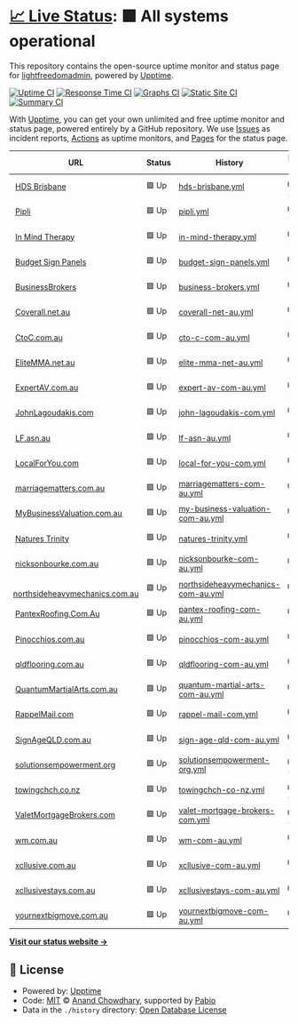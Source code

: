 # [📈 Live Status](https://lightfreedomadmin.github.io/Upptime): <!--live status--> **🟩 All systems operational**

This repository contains the open-source uptime monitor and status page for [lightfreedomadmin](https://lightfreedomadmin.github.io/Upptime), powered by [Upptime](https://github.com/upptime/upptime).

[![Uptime CI](https://github.com/lightfreedomadmin/Upptime/workflows/Uptime%20CI/badge.svg)](https://github.com/lightfreedomadmin/Upptime/actions?query=workflow%3A%22Uptime+CI%22)
[![Response Time CI](https://github.com/lightfreedomadmin/Upptime/workflows/Response%20Time%20CI/badge.svg)](https://github.com/lightfreedomadmin/Upptime/actions?query=workflow%3A%22Response+Time+CI%22)
[![Graphs CI](https://github.com/lightfreedomadmin/Upptime/workflows/Graphs%20CI/badge.svg)](https://github.com/lightfreedomadmin/Upptime/actions?query=workflow%3A%22Graphs+CI%22)
[![Static Site CI](https://github.com/lightfreedomadmin/Upptime/workflows/Static%20Site%20CI/badge.svg)](https://github.com/lightfreedomadmin/Upptime/actions?query=workflow%3A%22Static+Site+CI%22)
[![Summary CI](https://github.com/lightfreedomadmin/Upptime/workflows/Summary%20CI/badge.svg)](https://github.com/lightfreedomadmin/Upptime/actions?query=workflow%3A%22Summary+CI%22)

With [Upptime](https://upptime.js.org), you can get your own unlimited and free uptime monitor and status page, powered entirely by a GitHub repository. We use [Issues](https://github.com/lightfreedomadmin/Upptime/issues) as incident reports, [Actions](https://github.com/lightfreedomadmin/Upptime/actions) as uptime monitors, and [Pages](https://lightfreedomadmin.github.io/Upptime) for the status page.

<!--start: status pages-->
<!-- This summary is generated by Upptime (https://github.com/upptime/upptime) -->
<!-- Do not edit this manually, your changes will be overwritten -->
<!-- prettier-ignore -->
| URL | Status | History | Response Time | Uptime |
| --- | ------ | ------- | ------------- | ------ |
| <img alt="" src="https://icons.duckduckgo.com/ip3/www.hdsbrisbane.com.au.ico" height="13"> [HDS Brisbane](https://www.hdsbrisbane.com.au) | 🟩 Up | [hds-brisbane.yml](https://github.com/lightfreedomadmin/Upptime/commits/HEAD/history/hds-brisbane.yml) | <details><summary><img alt="Response time graph" src="./graphs/hds-brisbane/response-time-week.png" height="20"> 4086ms</summary><br><a href="https://lightfreedomadmin.github.io/Upptime/history/hds-brisbane"><img alt="Response time 3353" src="https://img.shields.io/endpoint?url=https%3A%2F%2Fraw.githubusercontent.com%2Flightfreedomadmin%2FUpptime%2FHEAD%2Fapi%2Fhds-brisbane%2Fresponse-time.json"></a><br><a href="https://lightfreedomadmin.github.io/Upptime/history/hds-brisbane"><img alt="24-hour response time 4439" src="https://img.shields.io/endpoint?url=https%3A%2F%2Fraw.githubusercontent.com%2Flightfreedomadmin%2FUpptime%2FHEAD%2Fapi%2Fhds-brisbane%2Fresponse-time-day.json"></a><br><a href="https://lightfreedomadmin.github.io/Upptime/history/hds-brisbane"><img alt="7-day response time 4086" src="https://img.shields.io/endpoint?url=https%3A%2F%2Fraw.githubusercontent.com%2Flightfreedomadmin%2FUpptime%2FHEAD%2Fapi%2Fhds-brisbane%2Fresponse-time-week.json"></a><br><a href="https://lightfreedomadmin.github.io/Upptime/history/hds-brisbane"><img alt="30-day response time 3435" src="https://img.shields.io/endpoint?url=https%3A%2F%2Fraw.githubusercontent.com%2Flightfreedomadmin%2FUpptime%2FHEAD%2Fapi%2Fhds-brisbane%2Fresponse-time-month.json"></a><br><a href="https://lightfreedomadmin.github.io/Upptime/history/hds-brisbane"><img alt="1-year response time 3353" src="https://img.shields.io/endpoint?url=https%3A%2F%2Fraw.githubusercontent.com%2Flightfreedomadmin%2FUpptime%2FHEAD%2Fapi%2Fhds-brisbane%2Fresponse-time-year.json"></a></details> | <details><summary><a href="https://lightfreedomadmin.github.io/Upptime/history/hds-brisbane">100.00%</a></summary><a href="https://lightfreedomadmin.github.io/Upptime/history/hds-brisbane"><img alt="All-time uptime 100.00%" src="https://img.shields.io/endpoint?url=https%3A%2F%2Fraw.githubusercontent.com%2Flightfreedomadmin%2FUpptime%2FHEAD%2Fapi%2Fhds-brisbane%2Fuptime.json"></a><br><a href="https://lightfreedomadmin.github.io/Upptime/history/hds-brisbane"><img alt="24-hour uptime 100.00%" src="https://img.shields.io/endpoint?url=https%3A%2F%2Fraw.githubusercontent.com%2Flightfreedomadmin%2FUpptime%2FHEAD%2Fapi%2Fhds-brisbane%2Fuptime-day.json"></a><br><a href="https://lightfreedomadmin.github.io/Upptime/history/hds-brisbane"><img alt="7-day uptime 100.00%" src="https://img.shields.io/endpoint?url=https%3A%2F%2Fraw.githubusercontent.com%2Flightfreedomadmin%2FUpptime%2FHEAD%2Fapi%2Fhds-brisbane%2Fuptime-week.json"></a><br><a href="https://lightfreedomadmin.github.io/Upptime/history/hds-brisbane"><img alt="30-day uptime 100.00%" src="https://img.shields.io/endpoint?url=https%3A%2F%2Fraw.githubusercontent.com%2Flightfreedomadmin%2FUpptime%2FHEAD%2Fapi%2Fhds-brisbane%2Fuptime-month.json"></a><br><a href="https://lightfreedomadmin.github.io/Upptime/history/hds-brisbane"><img alt="1-year uptime 100.00%" src="https://img.shields.io/endpoint?url=https%3A%2F%2Fraw.githubusercontent.com%2Flightfreedomadmin%2FUpptime%2FHEAD%2Fapi%2Fhds-brisbane%2Fuptime-year.json"></a></details>
| <img alt="" src="https://icons.duckduckgo.com/ip3/www.pipli.com.au.ico" height="13"> [Pipli](https://www.pipli.com.au) | 🟩 Up | [pipli.yml](https://github.com/lightfreedomadmin/Upptime/commits/HEAD/history/pipli.yml) | <details><summary><img alt="Response time graph" src="./graphs/pipli/response-time-week.png" height="20"> 698ms</summary><br><a href="https://lightfreedomadmin.github.io/Upptime/history/pipli"><img alt="Response time 665" src="https://img.shields.io/endpoint?url=https%3A%2F%2Fraw.githubusercontent.com%2Flightfreedomadmin%2FUpptime%2FHEAD%2Fapi%2Fpipli%2Fresponse-time.json"></a><br><a href="https://lightfreedomadmin.github.io/Upptime/history/pipli"><img alt="24-hour response time 680" src="https://img.shields.io/endpoint?url=https%3A%2F%2Fraw.githubusercontent.com%2Flightfreedomadmin%2FUpptime%2FHEAD%2Fapi%2Fpipli%2Fresponse-time-day.json"></a><br><a href="https://lightfreedomadmin.github.io/Upptime/history/pipli"><img alt="7-day response time 698" src="https://img.shields.io/endpoint?url=https%3A%2F%2Fraw.githubusercontent.com%2Flightfreedomadmin%2FUpptime%2FHEAD%2Fapi%2Fpipli%2Fresponse-time-week.json"></a><br><a href="https://lightfreedomadmin.github.io/Upptime/history/pipli"><img alt="30-day response time 745" src="https://img.shields.io/endpoint?url=https%3A%2F%2Fraw.githubusercontent.com%2Flightfreedomadmin%2FUpptime%2FHEAD%2Fapi%2Fpipli%2Fresponse-time-month.json"></a><br><a href="https://lightfreedomadmin.github.io/Upptime/history/pipli"><img alt="1-year response time 665" src="https://img.shields.io/endpoint?url=https%3A%2F%2Fraw.githubusercontent.com%2Flightfreedomadmin%2FUpptime%2FHEAD%2Fapi%2Fpipli%2Fresponse-time-year.json"></a></details> | <details><summary><a href="https://lightfreedomadmin.github.io/Upptime/history/pipli">100.00%</a></summary><a href="https://lightfreedomadmin.github.io/Upptime/history/pipli"><img alt="All-time uptime 99.91%" src="https://img.shields.io/endpoint?url=https%3A%2F%2Fraw.githubusercontent.com%2Flightfreedomadmin%2FUpptime%2FHEAD%2Fapi%2Fpipli%2Fuptime.json"></a><br><a href="https://lightfreedomadmin.github.io/Upptime/history/pipli"><img alt="24-hour uptime 100.00%" src="https://img.shields.io/endpoint?url=https%3A%2F%2Fraw.githubusercontent.com%2Flightfreedomadmin%2FUpptime%2FHEAD%2Fapi%2Fpipli%2Fuptime-day.json"></a><br><a href="https://lightfreedomadmin.github.io/Upptime/history/pipli"><img alt="7-day uptime 100.00%" src="https://img.shields.io/endpoint?url=https%3A%2F%2Fraw.githubusercontent.com%2Flightfreedomadmin%2FUpptime%2FHEAD%2Fapi%2Fpipli%2Fuptime-week.json"></a><br><a href="https://lightfreedomadmin.github.io/Upptime/history/pipli"><img alt="30-day uptime 99.94%" src="https://img.shields.io/endpoint?url=https%3A%2F%2Fraw.githubusercontent.com%2Flightfreedomadmin%2FUpptime%2FHEAD%2Fapi%2Fpipli%2Fuptime-month.json"></a><br><a href="https://lightfreedomadmin.github.io/Upptime/history/pipli"><img alt="1-year uptime 99.91%" src="https://img.shields.io/endpoint?url=https%3A%2F%2Fraw.githubusercontent.com%2Flightfreedomadmin%2FUpptime%2FHEAD%2Fapi%2Fpipli%2Fuptime-year.json"></a></details>
| <img alt="" src="https://icons.duckduckgo.com/ip3/www.inmindtherapy.com.au.ico" height="13"> [In Mind Therapy](https://www.inmindtherapy.com.au) | 🟩 Up | [in-mind-therapy.yml](https://github.com/lightfreedomadmin/Upptime/commits/HEAD/history/in-mind-therapy.yml) | <details><summary><img alt="Response time graph" src="./graphs/in-mind-therapy/response-time-week.png" height="20"> 3806ms</summary><br><a href="https://lightfreedomadmin.github.io/Upptime/history/in-mind-therapy"><img alt="Response time 1990" src="https://img.shields.io/endpoint?url=https%3A%2F%2Fraw.githubusercontent.com%2Flightfreedomadmin%2FUpptime%2FHEAD%2Fapi%2Fin-mind-therapy%2Fresponse-time.json"></a><br><a href="https://lightfreedomadmin.github.io/Upptime/history/in-mind-therapy"><img alt="24-hour response time 1196" src="https://img.shields.io/endpoint?url=https%3A%2F%2Fraw.githubusercontent.com%2Flightfreedomadmin%2FUpptime%2FHEAD%2Fapi%2Fin-mind-therapy%2Fresponse-time-day.json"></a><br><a href="https://lightfreedomadmin.github.io/Upptime/history/in-mind-therapy"><img alt="7-day response time 3806" src="https://img.shields.io/endpoint?url=https%3A%2F%2Fraw.githubusercontent.com%2Flightfreedomadmin%2FUpptime%2FHEAD%2Fapi%2Fin-mind-therapy%2Fresponse-time-week.json"></a><br><a href="https://lightfreedomadmin.github.io/Upptime/history/in-mind-therapy"><img alt="30-day response time 2361" src="https://img.shields.io/endpoint?url=https%3A%2F%2Fraw.githubusercontent.com%2Flightfreedomadmin%2FUpptime%2FHEAD%2Fapi%2Fin-mind-therapy%2Fresponse-time-month.json"></a><br><a href="https://lightfreedomadmin.github.io/Upptime/history/in-mind-therapy"><img alt="1-year response time 1990" src="https://img.shields.io/endpoint?url=https%3A%2F%2Fraw.githubusercontent.com%2Flightfreedomadmin%2FUpptime%2FHEAD%2Fapi%2Fin-mind-therapy%2Fresponse-time-year.json"></a></details> | <details><summary><a href="https://lightfreedomadmin.github.io/Upptime/history/in-mind-therapy">99.60%</a></summary><a href="https://lightfreedomadmin.github.io/Upptime/history/in-mind-therapy"><img alt="All-time uptime 99.61%" src="https://img.shields.io/endpoint?url=https%3A%2F%2Fraw.githubusercontent.com%2Flightfreedomadmin%2FUpptime%2FHEAD%2Fapi%2Fin-mind-therapy%2Fuptime.json"></a><br><a href="https://lightfreedomadmin.github.io/Upptime/history/in-mind-therapy"><img alt="24-hour uptime 100.00%" src="https://img.shields.io/endpoint?url=https%3A%2F%2Fraw.githubusercontent.com%2Flightfreedomadmin%2FUpptime%2FHEAD%2Fapi%2Fin-mind-therapy%2Fuptime-day.json"></a><br><a href="https://lightfreedomadmin.github.io/Upptime/history/in-mind-therapy"><img alt="7-day uptime 99.60%" src="https://img.shields.io/endpoint?url=https%3A%2F%2Fraw.githubusercontent.com%2Flightfreedomadmin%2FUpptime%2FHEAD%2Fapi%2Fin-mind-therapy%2Fuptime-week.json"></a><br><a href="https://lightfreedomadmin.github.io/Upptime/history/in-mind-therapy"><img alt="30-day uptime 99.91%" src="https://img.shields.io/endpoint?url=https%3A%2F%2Fraw.githubusercontent.com%2Flightfreedomadmin%2FUpptime%2FHEAD%2Fapi%2Fin-mind-therapy%2Fuptime-month.json"></a><br><a href="https://lightfreedomadmin.github.io/Upptime/history/in-mind-therapy"><img alt="1-year uptime 99.61%" src="https://img.shields.io/endpoint?url=https%3A%2F%2Fraw.githubusercontent.com%2Flightfreedomadmin%2FUpptime%2FHEAD%2Fapi%2Fin-mind-therapy%2Fuptime-year.json"></a></details>
| <img alt="" src="https://icons.duckduckgo.com/ip3/budgetsignpanels.com.au.ico" height="13"> [Budget Sign Panels](https://budgetsignpanels.com.au) | 🟩 Up | [budget-sign-panels.yml](https://github.com/lightfreedomadmin/Upptime/commits/HEAD/history/budget-sign-panels.yml) | <details><summary><img alt="Response time graph" src="./graphs/budget-sign-panels/response-time-week.png" height="20"> 8402ms</summary><br><a href="https://lightfreedomadmin.github.io/Upptime/history/budget-sign-panels"><img alt="Response time 3339" src="https://img.shields.io/endpoint?url=https%3A%2F%2Fraw.githubusercontent.com%2Flightfreedomadmin%2FUpptime%2FHEAD%2Fapi%2Fbudget-sign-panels%2Fresponse-time.json"></a><br><a href="https://lightfreedomadmin.github.io/Upptime/history/budget-sign-panels"><img alt="24-hour response time 6403" src="https://img.shields.io/endpoint?url=https%3A%2F%2Fraw.githubusercontent.com%2Flightfreedomadmin%2FUpptime%2FHEAD%2Fapi%2Fbudget-sign-panels%2Fresponse-time-day.json"></a><br><a href="https://lightfreedomadmin.github.io/Upptime/history/budget-sign-panels"><img alt="7-day response time 8402" src="https://img.shields.io/endpoint?url=https%3A%2F%2Fraw.githubusercontent.com%2Flightfreedomadmin%2FUpptime%2FHEAD%2Fapi%2Fbudget-sign-panels%2Fresponse-time-week.json"></a><br><a href="https://lightfreedomadmin.github.io/Upptime/history/budget-sign-panels"><img alt="30-day response time 4229" src="https://img.shields.io/endpoint?url=https%3A%2F%2Fraw.githubusercontent.com%2Flightfreedomadmin%2FUpptime%2FHEAD%2Fapi%2Fbudget-sign-panels%2Fresponse-time-month.json"></a><br><a href="https://lightfreedomadmin.github.io/Upptime/history/budget-sign-panels"><img alt="1-year response time 3339" src="https://img.shields.io/endpoint?url=https%3A%2F%2Fraw.githubusercontent.com%2Flightfreedomadmin%2FUpptime%2FHEAD%2Fapi%2Fbudget-sign-panels%2Fresponse-time-year.json"></a></details> | <details><summary><a href="https://lightfreedomadmin.github.io/Upptime/history/budget-sign-panels">99.85%</a></summary><a href="https://lightfreedomadmin.github.io/Upptime/history/budget-sign-panels"><img alt="All-time uptime 99.74%" src="https://img.shields.io/endpoint?url=https%3A%2F%2Fraw.githubusercontent.com%2Flightfreedomadmin%2FUpptime%2FHEAD%2Fapi%2Fbudget-sign-panels%2Fuptime.json"></a><br><a href="https://lightfreedomadmin.github.io/Upptime/history/budget-sign-panels"><img alt="24-hour uptime 100.00%" src="https://img.shields.io/endpoint?url=https%3A%2F%2Fraw.githubusercontent.com%2Flightfreedomadmin%2FUpptime%2FHEAD%2Fapi%2Fbudget-sign-panels%2Fuptime-day.json"></a><br><a href="https://lightfreedomadmin.github.io/Upptime/history/budget-sign-panels"><img alt="7-day uptime 99.85%" src="https://img.shields.io/endpoint?url=https%3A%2F%2Fraw.githubusercontent.com%2Flightfreedomadmin%2FUpptime%2FHEAD%2Fapi%2Fbudget-sign-panels%2Fuptime-week.json"></a><br><a href="https://lightfreedomadmin.github.io/Upptime/history/budget-sign-panels"><img alt="30-day uptime 99.86%" src="https://img.shields.io/endpoint?url=https%3A%2F%2Fraw.githubusercontent.com%2Flightfreedomadmin%2FUpptime%2FHEAD%2Fapi%2Fbudget-sign-panels%2Fuptime-month.json"></a><br><a href="https://lightfreedomadmin.github.io/Upptime/history/budget-sign-panels"><img alt="1-year uptime 99.74%" src="https://img.shields.io/endpoint?url=https%3A%2F%2Fraw.githubusercontent.com%2Flightfreedomadmin%2FUpptime%2FHEAD%2Fapi%2Fbudget-sign-panels%2Fuptime-year.json"></a></details>
| <img alt="" src="https://icons.duckduckgo.com/ip3/businessbrokers.com.au.ico" height="13"> [BusinessBrokers](https://businessbrokers.com.au) | 🟩 Up | [business-brokers.yml](https://github.com/lightfreedomadmin/Upptime/commits/HEAD/history/business-brokers.yml) | <details><summary><img alt="Response time graph" src="./graphs/business-brokers/response-time-week.png" height="20"> 2452ms</summary><br><a href="https://lightfreedomadmin.github.io/Upptime/history/business-brokers"><img alt="Response time 2680" src="https://img.shields.io/endpoint?url=https%3A%2F%2Fraw.githubusercontent.com%2Flightfreedomadmin%2FUpptime%2FHEAD%2Fapi%2Fbusiness-brokers%2Fresponse-time.json"></a><br><a href="https://lightfreedomadmin.github.io/Upptime/history/business-brokers"><img alt="24-hour response time 2542" src="https://img.shields.io/endpoint?url=https%3A%2F%2Fraw.githubusercontent.com%2Flightfreedomadmin%2FUpptime%2FHEAD%2Fapi%2Fbusiness-brokers%2Fresponse-time-day.json"></a><br><a href="https://lightfreedomadmin.github.io/Upptime/history/business-brokers"><img alt="7-day response time 2452" src="https://img.shields.io/endpoint?url=https%3A%2F%2Fraw.githubusercontent.com%2Flightfreedomadmin%2FUpptime%2FHEAD%2Fapi%2Fbusiness-brokers%2Fresponse-time-week.json"></a><br><a href="https://lightfreedomadmin.github.io/Upptime/history/business-brokers"><img alt="30-day response time 2751" src="https://img.shields.io/endpoint?url=https%3A%2F%2Fraw.githubusercontent.com%2Flightfreedomadmin%2FUpptime%2FHEAD%2Fapi%2Fbusiness-brokers%2Fresponse-time-month.json"></a><br><a href="https://lightfreedomadmin.github.io/Upptime/history/business-brokers"><img alt="1-year response time 2680" src="https://img.shields.io/endpoint?url=https%3A%2F%2Fraw.githubusercontent.com%2Flightfreedomadmin%2FUpptime%2FHEAD%2Fapi%2Fbusiness-brokers%2Fresponse-time-year.json"></a></details> | <details><summary><a href="https://lightfreedomadmin.github.io/Upptime/history/business-brokers">100.00%</a></summary><a href="https://lightfreedomadmin.github.io/Upptime/history/business-brokers"><img alt="All-time uptime 99.78%" src="https://img.shields.io/endpoint?url=https%3A%2F%2Fraw.githubusercontent.com%2Flightfreedomadmin%2FUpptime%2FHEAD%2Fapi%2Fbusiness-brokers%2Fuptime.json"></a><br><a href="https://lightfreedomadmin.github.io/Upptime/history/business-brokers"><img alt="24-hour uptime 100.00%" src="https://img.shields.io/endpoint?url=https%3A%2F%2Fraw.githubusercontent.com%2Flightfreedomadmin%2FUpptime%2FHEAD%2Fapi%2Fbusiness-brokers%2Fuptime-day.json"></a><br><a href="https://lightfreedomadmin.github.io/Upptime/history/business-brokers"><img alt="7-day uptime 100.00%" src="https://img.shields.io/endpoint?url=https%3A%2F%2Fraw.githubusercontent.com%2Flightfreedomadmin%2FUpptime%2FHEAD%2Fapi%2Fbusiness-brokers%2Fuptime-week.json"></a><br><a href="https://lightfreedomadmin.github.io/Upptime/history/business-brokers"><img alt="30-day uptime 100.00%" src="https://img.shields.io/endpoint?url=https%3A%2F%2Fraw.githubusercontent.com%2Flightfreedomadmin%2FUpptime%2FHEAD%2Fapi%2Fbusiness-brokers%2Fuptime-month.json"></a><br><a href="https://lightfreedomadmin.github.io/Upptime/history/business-brokers"><img alt="1-year uptime 99.78%" src="https://img.shields.io/endpoint?url=https%3A%2F%2Fraw.githubusercontent.com%2Flightfreedomadmin%2FUpptime%2FHEAD%2Fapi%2Fbusiness-brokers%2Fuptime-year.json"></a></details>
| <img alt="" src="https://icons.duckduckgo.com/ip3/coverall.net.au.ico" height="13"> [Coverall.net.au](https://coverall.net.au) | 🟩 Up | [coverall-net-au.yml](https://github.com/lightfreedomadmin/Upptime/commits/HEAD/history/coverall-net-au.yml) | <details><summary><img alt="Response time graph" src="./graphs/coverall-net-au/response-time-week.png" height="20"> 3186ms</summary><br><a href="https://lightfreedomadmin.github.io/Upptime/history/coverall-net-au"><img alt="Response time 2639" src="https://img.shields.io/endpoint?url=https%3A%2F%2Fraw.githubusercontent.com%2Flightfreedomadmin%2FUpptime%2FHEAD%2Fapi%2Fcoverall-net-au%2Fresponse-time.json"></a><br><a href="https://lightfreedomadmin.github.io/Upptime/history/coverall-net-au"><img alt="24-hour response time 3749" src="https://img.shields.io/endpoint?url=https%3A%2F%2Fraw.githubusercontent.com%2Flightfreedomadmin%2FUpptime%2FHEAD%2Fapi%2Fcoverall-net-au%2Fresponse-time-day.json"></a><br><a href="https://lightfreedomadmin.github.io/Upptime/history/coverall-net-au"><img alt="7-day response time 3186" src="https://img.shields.io/endpoint?url=https%3A%2F%2Fraw.githubusercontent.com%2Flightfreedomadmin%2FUpptime%2FHEAD%2Fapi%2Fcoverall-net-au%2Fresponse-time-week.json"></a><br><a href="https://lightfreedomadmin.github.io/Upptime/history/coverall-net-au"><img alt="30-day response time 2696" src="https://img.shields.io/endpoint?url=https%3A%2F%2Fraw.githubusercontent.com%2Flightfreedomadmin%2FUpptime%2FHEAD%2Fapi%2Fcoverall-net-au%2Fresponse-time-month.json"></a><br><a href="https://lightfreedomadmin.github.io/Upptime/history/coverall-net-au"><img alt="1-year response time 2639" src="https://img.shields.io/endpoint?url=https%3A%2F%2Fraw.githubusercontent.com%2Flightfreedomadmin%2FUpptime%2FHEAD%2Fapi%2Fcoverall-net-au%2Fresponse-time-year.json"></a></details> | <details><summary><a href="https://lightfreedomadmin.github.io/Upptime/history/coverall-net-au">100.00%</a></summary><a href="https://lightfreedomadmin.github.io/Upptime/history/coverall-net-au"><img alt="All-time uptime 100.00%" src="https://img.shields.io/endpoint?url=https%3A%2F%2Fraw.githubusercontent.com%2Flightfreedomadmin%2FUpptime%2FHEAD%2Fapi%2Fcoverall-net-au%2Fuptime.json"></a><br><a href="https://lightfreedomadmin.github.io/Upptime/history/coverall-net-au"><img alt="24-hour uptime 100.00%" src="https://img.shields.io/endpoint?url=https%3A%2F%2Fraw.githubusercontent.com%2Flightfreedomadmin%2FUpptime%2FHEAD%2Fapi%2Fcoverall-net-au%2Fuptime-day.json"></a><br><a href="https://lightfreedomadmin.github.io/Upptime/history/coverall-net-au"><img alt="7-day uptime 100.00%" src="https://img.shields.io/endpoint?url=https%3A%2F%2Fraw.githubusercontent.com%2Flightfreedomadmin%2FUpptime%2FHEAD%2Fapi%2Fcoverall-net-au%2Fuptime-week.json"></a><br><a href="https://lightfreedomadmin.github.io/Upptime/history/coverall-net-au"><img alt="30-day uptime 100.00%" src="https://img.shields.io/endpoint?url=https%3A%2F%2Fraw.githubusercontent.com%2Flightfreedomadmin%2FUpptime%2FHEAD%2Fapi%2Fcoverall-net-au%2Fuptime-month.json"></a><br><a href="https://lightfreedomadmin.github.io/Upptime/history/coverall-net-au"><img alt="1-year uptime 100.00%" src="https://img.shields.io/endpoint?url=https%3A%2F%2Fraw.githubusercontent.com%2Flightfreedomadmin%2FUpptime%2FHEAD%2Fapi%2Fcoverall-net-au%2Fuptime-year.json"></a></details>
| <img alt="" src="https://icons.duckduckgo.com/ip3/www.ctoc.com.au.ico" height="13"> [CtoC.com.au](https://www.ctoc.com.au) | 🟩 Up | [cto-c-com-au.yml](https://github.com/lightfreedomadmin/Upptime/commits/HEAD/history/cto-c-com-au.yml) | <details><summary><img alt="Response time graph" src="./graphs/cto-c-com-au/response-time-week.png" height="20"> 1351ms</summary><br><a href="https://lightfreedomadmin.github.io/Upptime/history/cto-c-com-au"><img alt="Response time 1526" src="https://img.shields.io/endpoint?url=https%3A%2F%2Fraw.githubusercontent.com%2Flightfreedomadmin%2FUpptime%2FHEAD%2Fapi%2Fcto-c-com-au%2Fresponse-time.json"></a><br><a href="https://lightfreedomadmin.github.io/Upptime/history/cto-c-com-au"><img alt="24-hour response time 1346" src="https://img.shields.io/endpoint?url=https%3A%2F%2Fraw.githubusercontent.com%2Flightfreedomadmin%2FUpptime%2FHEAD%2Fapi%2Fcto-c-com-au%2Fresponse-time-day.json"></a><br><a href="https://lightfreedomadmin.github.io/Upptime/history/cto-c-com-au"><img alt="7-day response time 1351" src="https://img.shields.io/endpoint?url=https%3A%2F%2Fraw.githubusercontent.com%2Flightfreedomadmin%2FUpptime%2FHEAD%2Fapi%2Fcto-c-com-au%2Fresponse-time-week.json"></a><br><a href="https://lightfreedomadmin.github.io/Upptime/history/cto-c-com-au"><img alt="30-day response time 1449" src="https://img.shields.io/endpoint?url=https%3A%2F%2Fraw.githubusercontent.com%2Flightfreedomadmin%2FUpptime%2FHEAD%2Fapi%2Fcto-c-com-au%2Fresponse-time-month.json"></a><br><a href="https://lightfreedomadmin.github.io/Upptime/history/cto-c-com-au"><img alt="1-year response time 1526" src="https://img.shields.io/endpoint?url=https%3A%2F%2Fraw.githubusercontent.com%2Flightfreedomadmin%2FUpptime%2FHEAD%2Fapi%2Fcto-c-com-au%2Fresponse-time-year.json"></a></details> | <details><summary><a href="https://lightfreedomadmin.github.io/Upptime/history/cto-c-com-au">100.00%</a></summary><a href="https://lightfreedomadmin.github.io/Upptime/history/cto-c-com-au"><img alt="All-time uptime 99.92%" src="https://img.shields.io/endpoint?url=https%3A%2F%2Fraw.githubusercontent.com%2Flightfreedomadmin%2FUpptime%2FHEAD%2Fapi%2Fcto-c-com-au%2Fuptime.json"></a><br><a href="https://lightfreedomadmin.github.io/Upptime/history/cto-c-com-au"><img alt="24-hour uptime 100.00%" src="https://img.shields.io/endpoint?url=https%3A%2F%2Fraw.githubusercontent.com%2Flightfreedomadmin%2FUpptime%2FHEAD%2Fapi%2Fcto-c-com-au%2Fuptime-day.json"></a><br><a href="https://lightfreedomadmin.github.io/Upptime/history/cto-c-com-au"><img alt="7-day uptime 100.00%" src="https://img.shields.io/endpoint?url=https%3A%2F%2Fraw.githubusercontent.com%2Flightfreedomadmin%2FUpptime%2FHEAD%2Fapi%2Fcto-c-com-au%2Fuptime-week.json"></a><br><a href="https://lightfreedomadmin.github.io/Upptime/history/cto-c-com-au"><img alt="30-day uptime 100.00%" src="https://img.shields.io/endpoint?url=https%3A%2F%2Fraw.githubusercontent.com%2Flightfreedomadmin%2FUpptime%2FHEAD%2Fapi%2Fcto-c-com-au%2Fuptime-month.json"></a><br><a href="https://lightfreedomadmin.github.io/Upptime/history/cto-c-com-au"><img alt="1-year uptime 99.92%" src="https://img.shields.io/endpoint?url=https%3A%2F%2Fraw.githubusercontent.com%2Flightfreedomadmin%2FUpptime%2FHEAD%2Fapi%2Fcto-c-com-au%2Fuptime-year.json"></a></details>
| <img alt="" src="https://icons.duckduckgo.com/ip3/www.elitemma.net.au.ico" height="13"> [EliteMMA.net.au](https://www.elitemma.net.au) | 🟩 Up | [elite-mma-net-au.yml](https://github.com/lightfreedomadmin/Upptime/commits/HEAD/history/elite-mma-net-au.yml) | <details><summary><img alt="Response time graph" src="./graphs/elite-mma-net-au/response-time-week.png" height="20"> 1878ms</summary><br><a href="https://lightfreedomadmin.github.io/Upptime/history/elite-mma-net-au"><img alt="Response time 2001" src="https://img.shields.io/endpoint?url=https%3A%2F%2Fraw.githubusercontent.com%2Flightfreedomadmin%2FUpptime%2FHEAD%2Fapi%2Felite-mma-net-au%2Fresponse-time.json"></a><br><a href="https://lightfreedomadmin.github.io/Upptime/history/elite-mma-net-au"><img alt="24-hour response time 1741" src="https://img.shields.io/endpoint?url=https%3A%2F%2Fraw.githubusercontent.com%2Flightfreedomadmin%2FUpptime%2FHEAD%2Fapi%2Felite-mma-net-au%2Fresponse-time-day.json"></a><br><a href="https://lightfreedomadmin.github.io/Upptime/history/elite-mma-net-au"><img alt="7-day response time 1878" src="https://img.shields.io/endpoint?url=https%3A%2F%2Fraw.githubusercontent.com%2Flightfreedomadmin%2FUpptime%2FHEAD%2Fapi%2Felite-mma-net-au%2Fresponse-time-week.json"></a><br><a href="https://lightfreedomadmin.github.io/Upptime/history/elite-mma-net-au"><img alt="30-day response time 1912" src="https://img.shields.io/endpoint?url=https%3A%2F%2Fraw.githubusercontent.com%2Flightfreedomadmin%2FUpptime%2FHEAD%2Fapi%2Felite-mma-net-au%2Fresponse-time-month.json"></a><br><a href="https://lightfreedomadmin.github.io/Upptime/history/elite-mma-net-au"><img alt="1-year response time 2001" src="https://img.shields.io/endpoint?url=https%3A%2F%2Fraw.githubusercontent.com%2Flightfreedomadmin%2FUpptime%2FHEAD%2Fapi%2Felite-mma-net-au%2Fresponse-time-year.json"></a></details> | <details><summary><a href="https://lightfreedomadmin.github.io/Upptime/history/elite-mma-net-au">100.00%</a></summary><a href="https://lightfreedomadmin.github.io/Upptime/history/elite-mma-net-au"><img alt="All-time uptime 100.00%" src="https://img.shields.io/endpoint?url=https%3A%2F%2Fraw.githubusercontent.com%2Flightfreedomadmin%2FUpptime%2FHEAD%2Fapi%2Felite-mma-net-au%2Fuptime.json"></a><br><a href="https://lightfreedomadmin.github.io/Upptime/history/elite-mma-net-au"><img alt="24-hour uptime 100.00%" src="https://img.shields.io/endpoint?url=https%3A%2F%2Fraw.githubusercontent.com%2Flightfreedomadmin%2FUpptime%2FHEAD%2Fapi%2Felite-mma-net-au%2Fuptime-day.json"></a><br><a href="https://lightfreedomadmin.github.io/Upptime/history/elite-mma-net-au"><img alt="7-day uptime 100.00%" src="https://img.shields.io/endpoint?url=https%3A%2F%2Fraw.githubusercontent.com%2Flightfreedomadmin%2FUpptime%2FHEAD%2Fapi%2Felite-mma-net-au%2Fuptime-week.json"></a><br><a href="https://lightfreedomadmin.github.io/Upptime/history/elite-mma-net-au"><img alt="30-day uptime 100.00%" src="https://img.shields.io/endpoint?url=https%3A%2F%2Fraw.githubusercontent.com%2Flightfreedomadmin%2FUpptime%2FHEAD%2Fapi%2Felite-mma-net-au%2Fuptime-month.json"></a><br><a href="https://lightfreedomadmin.github.io/Upptime/history/elite-mma-net-au"><img alt="1-year uptime 100.00%" src="https://img.shields.io/endpoint?url=https%3A%2F%2Fraw.githubusercontent.com%2Flightfreedomadmin%2FUpptime%2FHEAD%2Fapi%2Felite-mma-net-au%2Fuptime-year.json"></a></details>
| <img alt="" src="https://icons.duckduckgo.com/ip3/www.expertav.com.au.ico" height="13"> [ExpertAV.com.au](https://www.expertav.com.au) | 🟩 Up | [expert-av-com-au.yml](https://github.com/lightfreedomadmin/Upptime/commits/HEAD/history/expert-av-com-au.yml) | <details><summary><img alt="Response time graph" src="./graphs/expert-av-com-au/response-time-week.png" height="20"> 3611ms</summary><br><a href="https://lightfreedomadmin.github.io/Upptime/history/expert-av-com-au"><img alt="Response time 3690" src="https://img.shields.io/endpoint?url=https%3A%2F%2Fraw.githubusercontent.com%2Flightfreedomadmin%2FUpptime%2FHEAD%2Fapi%2Fexpert-av-com-au%2Fresponse-time.json"></a><br><a href="https://lightfreedomadmin.github.io/Upptime/history/expert-av-com-au"><img alt="24-hour response time 3439" src="https://img.shields.io/endpoint?url=https%3A%2F%2Fraw.githubusercontent.com%2Flightfreedomadmin%2FUpptime%2FHEAD%2Fapi%2Fexpert-av-com-au%2Fresponse-time-day.json"></a><br><a href="https://lightfreedomadmin.github.io/Upptime/history/expert-av-com-au"><img alt="7-day response time 3611" src="https://img.shields.io/endpoint?url=https%3A%2F%2Fraw.githubusercontent.com%2Flightfreedomadmin%2FUpptime%2FHEAD%2Fapi%2Fexpert-av-com-au%2Fresponse-time-week.json"></a><br><a href="https://lightfreedomadmin.github.io/Upptime/history/expert-av-com-au"><img alt="30-day response time 3692" src="https://img.shields.io/endpoint?url=https%3A%2F%2Fraw.githubusercontent.com%2Flightfreedomadmin%2FUpptime%2FHEAD%2Fapi%2Fexpert-av-com-au%2Fresponse-time-month.json"></a><br><a href="https://lightfreedomadmin.github.io/Upptime/history/expert-av-com-au"><img alt="1-year response time 3690" src="https://img.shields.io/endpoint?url=https%3A%2F%2Fraw.githubusercontent.com%2Flightfreedomadmin%2FUpptime%2FHEAD%2Fapi%2Fexpert-av-com-au%2Fresponse-time-year.json"></a></details> | <details><summary><a href="https://lightfreedomadmin.github.io/Upptime/history/expert-av-com-au">100.00%</a></summary><a href="https://lightfreedomadmin.github.io/Upptime/history/expert-av-com-au"><img alt="All-time uptime 100.00%" src="https://img.shields.io/endpoint?url=https%3A%2F%2Fraw.githubusercontent.com%2Flightfreedomadmin%2FUpptime%2FHEAD%2Fapi%2Fexpert-av-com-au%2Fuptime.json"></a><br><a href="https://lightfreedomadmin.github.io/Upptime/history/expert-av-com-au"><img alt="24-hour uptime 100.00%" src="https://img.shields.io/endpoint?url=https%3A%2F%2Fraw.githubusercontent.com%2Flightfreedomadmin%2FUpptime%2FHEAD%2Fapi%2Fexpert-av-com-au%2Fuptime-day.json"></a><br><a href="https://lightfreedomadmin.github.io/Upptime/history/expert-av-com-au"><img alt="7-day uptime 100.00%" src="https://img.shields.io/endpoint?url=https%3A%2F%2Fraw.githubusercontent.com%2Flightfreedomadmin%2FUpptime%2FHEAD%2Fapi%2Fexpert-av-com-au%2Fuptime-week.json"></a><br><a href="https://lightfreedomadmin.github.io/Upptime/history/expert-av-com-au"><img alt="30-day uptime 100.00%" src="https://img.shields.io/endpoint?url=https%3A%2F%2Fraw.githubusercontent.com%2Flightfreedomadmin%2FUpptime%2FHEAD%2Fapi%2Fexpert-av-com-au%2Fuptime-month.json"></a><br><a href="https://lightfreedomadmin.github.io/Upptime/history/expert-av-com-au"><img alt="1-year uptime 100.00%" src="https://img.shields.io/endpoint?url=https%3A%2F%2Fraw.githubusercontent.com%2Flightfreedomadmin%2FUpptime%2FHEAD%2Fapi%2Fexpert-av-com-au%2Fuptime-year.json"></a></details>
| <img alt="" src="https://icons.duckduckgo.com/ip3/johnlagoudakis.com.ico" height="13"> [JohnLagoudakis.com](https://johnlagoudakis.com) | 🟩 Up | [john-lagoudakis-com.yml](https://github.com/lightfreedomadmin/Upptime/commits/HEAD/history/john-lagoudakis-com.yml) | <details><summary><img alt="Response time graph" src="./graphs/john-lagoudakis-com/response-time-week.png" height="20"> 1797ms</summary><br><a href="https://lightfreedomadmin.github.io/Upptime/history/john-lagoudakis-com"><img alt="Response time 1536" src="https://img.shields.io/endpoint?url=https%3A%2F%2Fraw.githubusercontent.com%2Flightfreedomadmin%2FUpptime%2FHEAD%2Fapi%2Fjohn-lagoudakis-com%2Fresponse-time.json"></a><br><a href="https://lightfreedomadmin.github.io/Upptime/history/john-lagoudakis-com"><img alt="24-hour response time 1568" src="https://img.shields.io/endpoint?url=https%3A%2F%2Fraw.githubusercontent.com%2Flightfreedomadmin%2FUpptime%2FHEAD%2Fapi%2Fjohn-lagoudakis-com%2Fresponse-time-day.json"></a><br><a href="https://lightfreedomadmin.github.io/Upptime/history/john-lagoudakis-com"><img alt="7-day response time 1797" src="https://img.shields.io/endpoint?url=https%3A%2F%2Fraw.githubusercontent.com%2Flightfreedomadmin%2FUpptime%2FHEAD%2Fapi%2Fjohn-lagoudakis-com%2Fresponse-time-week.json"></a><br><a href="https://lightfreedomadmin.github.io/Upptime/history/john-lagoudakis-com"><img alt="30-day response time 1540" src="https://img.shields.io/endpoint?url=https%3A%2F%2Fraw.githubusercontent.com%2Flightfreedomadmin%2FUpptime%2FHEAD%2Fapi%2Fjohn-lagoudakis-com%2Fresponse-time-month.json"></a><br><a href="https://lightfreedomadmin.github.io/Upptime/history/john-lagoudakis-com"><img alt="1-year response time 1536" src="https://img.shields.io/endpoint?url=https%3A%2F%2Fraw.githubusercontent.com%2Flightfreedomadmin%2FUpptime%2FHEAD%2Fapi%2Fjohn-lagoudakis-com%2Fresponse-time-year.json"></a></details> | <details><summary><a href="https://lightfreedomadmin.github.io/Upptime/history/john-lagoudakis-com">100.00%</a></summary><a href="https://lightfreedomadmin.github.io/Upptime/history/john-lagoudakis-com"><img alt="All-time uptime 100.00%" src="https://img.shields.io/endpoint?url=https%3A%2F%2Fraw.githubusercontent.com%2Flightfreedomadmin%2FUpptime%2FHEAD%2Fapi%2Fjohn-lagoudakis-com%2Fuptime.json"></a><br><a href="https://lightfreedomadmin.github.io/Upptime/history/john-lagoudakis-com"><img alt="24-hour uptime 100.00%" src="https://img.shields.io/endpoint?url=https%3A%2F%2Fraw.githubusercontent.com%2Flightfreedomadmin%2FUpptime%2FHEAD%2Fapi%2Fjohn-lagoudakis-com%2Fuptime-day.json"></a><br><a href="https://lightfreedomadmin.github.io/Upptime/history/john-lagoudakis-com"><img alt="7-day uptime 100.00%" src="https://img.shields.io/endpoint?url=https%3A%2F%2Fraw.githubusercontent.com%2Flightfreedomadmin%2FUpptime%2FHEAD%2Fapi%2Fjohn-lagoudakis-com%2Fuptime-week.json"></a><br><a href="https://lightfreedomadmin.github.io/Upptime/history/john-lagoudakis-com"><img alt="30-day uptime 100.00%" src="https://img.shields.io/endpoint?url=https%3A%2F%2Fraw.githubusercontent.com%2Flightfreedomadmin%2FUpptime%2FHEAD%2Fapi%2Fjohn-lagoudakis-com%2Fuptime-month.json"></a><br><a href="https://lightfreedomadmin.github.io/Upptime/history/john-lagoudakis-com"><img alt="1-year uptime 100.00%" src="https://img.shields.io/endpoint?url=https%3A%2F%2Fraw.githubusercontent.com%2Flightfreedomadmin%2FUpptime%2FHEAD%2Fapi%2Fjohn-lagoudakis-com%2Fuptime-year.json"></a></details>
| <img alt="" src="https://icons.duckduckgo.com/ip3/lf.asn.au.ico" height="13"> [LF.asn.au](https://lf.asn.au) | 🟩 Up | [lf-asn-au.yml](https://github.com/lightfreedomadmin/Upptime/commits/HEAD/history/lf-asn-au.yml) | <details><summary><img alt="Response time graph" src="./graphs/lf-asn-au/response-time-week.png" height="20"> 2834ms</summary><br><a href="https://lightfreedomadmin.github.io/Upptime/history/lf-asn-au"><img alt="Response time 1755" src="https://img.shields.io/endpoint?url=https%3A%2F%2Fraw.githubusercontent.com%2Flightfreedomadmin%2FUpptime%2FHEAD%2Fapi%2Flf-asn-au%2Fresponse-time.json"></a><br><a href="https://lightfreedomadmin.github.io/Upptime/history/lf-asn-au"><img alt="24-hour response time 2917" src="https://img.shields.io/endpoint?url=https%3A%2F%2Fraw.githubusercontent.com%2Flightfreedomadmin%2FUpptime%2FHEAD%2Fapi%2Flf-asn-au%2Fresponse-time-day.json"></a><br><a href="https://lightfreedomadmin.github.io/Upptime/history/lf-asn-au"><img alt="7-day response time 2834" src="https://img.shields.io/endpoint?url=https%3A%2F%2Fraw.githubusercontent.com%2Flightfreedomadmin%2FUpptime%2FHEAD%2Fapi%2Flf-asn-au%2Fresponse-time-week.json"></a><br><a href="https://lightfreedomadmin.github.io/Upptime/history/lf-asn-au"><img alt="30-day response time 1910" src="https://img.shields.io/endpoint?url=https%3A%2F%2Fraw.githubusercontent.com%2Flightfreedomadmin%2FUpptime%2FHEAD%2Fapi%2Flf-asn-au%2Fresponse-time-month.json"></a><br><a href="https://lightfreedomadmin.github.io/Upptime/history/lf-asn-au"><img alt="1-year response time 1755" src="https://img.shields.io/endpoint?url=https%3A%2F%2Fraw.githubusercontent.com%2Flightfreedomadmin%2FUpptime%2FHEAD%2Fapi%2Flf-asn-au%2Fresponse-time-year.json"></a></details> | <details><summary><a href="https://lightfreedomadmin.github.io/Upptime/history/lf-asn-au">100.00%</a></summary><a href="https://lightfreedomadmin.github.io/Upptime/history/lf-asn-au"><img alt="All-time uptime 100.00%" src="https://img.shields.io/endpoint?url=https%3A%2F%2Fraw.githubusercontent.com%2Flightfreedomadmin%2FUpptime%2FHEAD%2Fapi%2Flf-asn-au%2Fuptime.json"></a><br><a href="https://lightfreedomadmin.github.io/Upptime/history/lf-asn-au"><img alt="24-hour uptime 100.00%" src="https://img.shields.io/endpoint?url=https%3A%2F%2Fraw.githubusercontent.com%2Flightfreedomadmin%2FUpptime%2FHEAD%2Fapi%2Flf-asn-au%2Fuptime-day.json"></a><br><a href="https://lightfreedomadmin.github.io/Upptime/history/lf-asn-au"><img alt="7-day uptime 100.00%" src="https://img.shields.io/endpoint?url=https%3A%2F%2Fraw.githubusercontent.com%2Flightfreedomadmin%2FUpptime%2FHEAD%2Fapi%2Flf-asn-au%2Fuptime-week.json"></a><br><a href="https://lightfreedomadmin.github.io/Upptime/history/lf-asn-au"><img alt="30-day uptime 100.00%" src="https://img.shields.io/endpoint?url=https%3A%2F%2Fraw.githubusercontent.com%2Flightfreedomadmin%2FUpptime%2FHEAD%2Fapi%2Flf-asn-au%2Fuptime-month.json"></a><br><a href="https://lightfreedomadmin.github.io/Upptime/history/lf-asn-au"><img alt="1-year uptime 100.00%" src="https://img.shields.io/endpoint?url=https%3A%2F%2Fraw.githubusercontent.com%2Flightfreedomadmin%2FUpptime%2FHEAD%2Fapi%2Flf-asn-au%2Fuptime-year.json"></a></details>
| <img alt="" src="https://icons.duckduckgo.com/ip3/localforyou.com.ico" height="13"> [LocalForYou.com](https://localforyou.com) | 🟩 Up | [local-for-you-com.yml](https://github.com/lightfreedomadmin/Upptime/commits/HEAD/history/local-for-you-com.yml) | <details><summary><img alt="Response time graph" src="./graphs/local-for-you-com/response-time-week.png" height="20"> 2200ms</summary><br><a href="https://lightfreedomadmin.github.io/Upptime/history/local-for-you-com"><img alt="Response time 2024" src="https://img.shields.io/endpoint?url=https%3A%2F%2Fraw.githubusercontent.com%2Flightfreedomadmin%2FUpptime%2FHEAD%2Fapi%2Flocal-for-you-com%2Fresponse-time.json"></a><br><a href="https://lightfreedomadmin.github.io/Upptime/history/local-for-you-com"><img alt="24-hour response time 1782" src="https://img.shields.io/endpoint?url=https%3A%2F%2Fraw.githubusercontent.com%2Flightfreedomadmin%2FUpptime%2FHEAD%2Fapi%2Flocal-for-you-com%2Fresponse-time-day.json"></a><br><a href="https://lightfreedomadmin.github.io/Upptime/history/local-for-you-com"><img alt="7-day response time 2200" src="https://img.shields.io/endpoint?url=https%3A%2F%2Fraw.githubusercontent.com%2Flightfreedomadmin%2FUpptime%2FHEAD%2Fapi%2Flocal-for-you-com%2Fresponse-time-week.json"></a><br><a href="https://lightfreedomadmin.github.io/Upptime/history/local-for-you-com"><img alt="30-day response time 1936" src="https://img.shields.io/endpoint?url=https%3A%2F%2Fraw.githubusercontent.com%2Flightfreedomadmin%2FUpptime%2FHEAD%2Fapi%2Flocal-for-you-com%2Fresponse-time-month.json"></a><br><a href="https://lightfreedomadmin.github.io/Upptime/history/local-for-you-com"><img alt="1-year response time 2024" src="https://img.shields.io/endpoint?url=https%3A%2F%2Fraw.githubusercontent.com%2Flightfreedomadmin%2FUpptime%2FHEAD%2Fapi%2Flocal-for-you-com%2Fresponse-time-year.json"></a></details> | <details><summary><a href="https://lightfreedomadmin.github.io/Upptime/history/local-for-you-com">100.00%</a></summary><a href="https://lightfreedomadmin.github.io/Upptime/history/local-for-you-com"><img alt="All-time uptime 100.00%" src="https://img.shields.io/endpoint?url=https%3A%2F%2Fraw.githubusercontent.com%2Flightfreedomadmin%2FUpptime%2FHEAD%2Fapi%2Flocal-for-you-com%2Fuptime.json"></a><br><a href="https://lightfreedomadmin.github.io/Upptime/history/local-for-you-com"><img alt="24-hour uptime 100.00%" src="https://img.shields.io/endpoint?url=https%3A%2F%2Fraw.githubusercontent.com%2Flightfreedomadmin%2FUpptime%2FHEAD%2Fapi%2Flocal-for-you-com%2Fuptime-day.json"></a><br><a href="https://lightfreedomadmin.github.io/Upptime/history/local-for-you-com"><img alt="7-day uptime 100.00%" src="https://img.shields.io/endpoint?url=https%3A%2F%2Fraw.githubusercontent.com%2Flightfreedomadmin%2FUpptime%2FHEAD%2Fapi%2Flocal-for-you-com%2Fuptime-week.json"></a><br><a href="https://lightfreedomadmin.github.io/Upptime/history/local-for-you-com"><img alt="30-day uptime 100.00%" src="https://img.shields.io/endpoint?url=https%3A%2F%2Fraw.githubusercontent.com%2Flightfreedomadmin%2FUpptime%2FHEAD%2Fapi%2Flocal-for-you-com%2Fuptime-month.json"></a><br><a href="https://lightfreedomadmin.github.io/Upptime/history/local-for-you-com"><img alt="1-year uptime 100.00%" src="https://img.shields.io/endpoint?url=https%3A%2F%2Fraw.githubusercontent.com%2Flightfreedomadmin%2FUpptime%2FHEAD%2Fapi%2Flocal-for-you-com%2Fuptime-year.json"></a></details>
| <img alt="" src="https://icons.duckduckgo.com/ip3/marriagematters.com.au.ico" height="13"> [marriagematters.com.au](https://marriagematters.com.au) | 🟩 Up | [marriagematters-com-au.yml](https://github.com/lightfreedomadmin/Upptime/commits/HEAD/history/marriagematters-com-au.yml) | <details><summary><img alt="Response time graph" src="./graphs/marriagematters-com-au/response-time-week.png" height="20"> 1449ms</summary><br><a href="https://lightfreedomadmin.github.io/Upptime/history/marriagematters-com-au"><img alt="Response time 1526" src="https://img.shields.io/endpoint?url=https%3A%2F%2Fraw.githubusercontent.com%2Flightfreedomadmin%2FUpptime%2FHEAD%2Fapi%2Fmarriagematters-com-au%2Fresponse-time.json"></a><br><a href="https://lightfreedomadmin.github.io/Upptime/history/marriagematters-com-au"><img alt="24-hour response time 1552" src="https://img.shields.io/endpoint?url=https%3A%2F%2Fraw.githubusercontent.com%2Flightfreedomadmin%2FUpptime%2FHEAD%2Fapi%2Fmarriagematters-com-au%2Fresponse-time-day.json"></a><br><a href="https://lightfreedomadmin.github.io/Upptime/history/marriagematters-com-au"><img alt="7-day response time 1449" src="https://img.shields.io/endpoint?url=https%3A%2F%2Fraw.githubusercontent.com%2Flightfreedomadmin%2FUpptime%2FHEAD%2Fapi%2Fmarriagematters-com-au%2Fresponse-time-week.json"></a><br><a href="https://lightfreedomadmin.github.io/Upptime/history/marriagematters-com-au"><img alt="30-day response time 1494" src="https://img.shields.io/endpoint?url=https%3A%2F%2Fraw.githubusercontent.com%2Flightfreedomadmin%2FUpptime%2FHEAD%2Fapi%2Fmarriagematters-com-au%2Fresponse-time-month.json"></a><br><a href="https://lightfreedomadmin.github.io/Upptime/history/marriagematters-com-au"><img alt="1-year response time 1526" src="https://img.shields.io/endpoint?url=https%3A%2F%2Fraw.githubusercontent.com%2Flightfreedomadmin%2FUpptime%2FHEAD%2Fapi%2Fmarriagematters-com-au%2Fresponse-time-year.json"></a></details> | <details><summary><a href="https://lightfreedomadmin.github.io/Upptime/history/marriagematters-com-au">100.00%</a></summary><a href="https://lightfreedomadmin.github.io/Upptime/history/marriagematters-com-au"><img alt="All-time uptime 100.00%" src="https://img.shields.io/endpoint?url=https%3A%2F%2Fraw.githubusercontent.com%2Flightfreedomadmin%2FUpptime%2FHEAD%2Fapi%2Fmarriagematters-com-au%2Fuptime.json"></a><br><a href="https://lightfreedomadmin.github.io/Upptime/history/marriagematters-com-au"><img alt="24-hour uptime 100.00%" src="https://img.shields.io/endpoint?url=https%3A%2F%2Fraw.githubusercontent.com%2Flightfreedomadmin%2FUpptime%2FHEAD%2Fapi%2Fmarriagematters-com-au%2Fuptime-day.json"></a><br><a href="https://lightfreedomadmin.github.io/Upptime/history/marriagematters-com-au"><img alt="7-day uptime 100.00%" src="https://img.shields.io/endpoint?url=https%3A%2F%2Fraw.githubusercontent.com%2Flightfreedomadmin%2FUpptime%2FHEAD%2Fapi%2Fmarriagematters-com-au%2Fuptime-week.json"></a><br><a href="https://lightfreedomadmin.github.io/Upptime/history/marriagematters-com-au"><img alt="30-day uptime 100.00%" src="https://img.shields.io/endpoint?url=https%3A%2F%2Fraw.githubusercontent.com%2Flightfreedomadmin%2FUpptime%2FHEAD%2Fapi%2Fmarriagematters-com-au%2Fuptime-month.json"></a><br><a href="https://lightfreedomadmin.github.io/Upptime/history/marriagematters-com-au"><img alt="1-year uptime 100.00%" src="https://img.shields.io/endpoint?url=https%3A%2F%2Fraw.githubusercontent.com%2Flightfreedomadmin%2FUpptime%2FHEAD%2Fapi%2Fmarriagematters-com-au%2Fuptime-year.json"></a></details>
| <img alt="" src="https://icons.duckduckgo.com/ip3/www.mybusinessvaluation.com.au.ico" height="13"> [MyBusinessValuation.com.au](https://www.mybusinessvaluation.com.au) | 🟩 Up | [my-business-valuation-com-au.yml](https://github.com/lightfreedomadmin/Upptime/commits/HEAD/history/my-business-valuation-com-au.yml) | <details><summary><img alt="Response time graph" src="./graphs/my-business-valuation-com-au/response-time-week.png" height="20"> 2957ms</summary><br><a href="https://lightfreedomadmin.github.io/Upptime/history/my-business-valuation-com-au"><img alt="Response time 3823" src="https://img.shields.io/endpoint?url=https%3A%2F%2Fraw.githubusercontent.com%2Flightfreedomadmin%2FUpptime%2FHEAD%2Fapi%2Fmy-business-valuation-com-au%2Fresponse-time.json"></a><br><a href="https://lightfreedomadmin.github.io/Upptime/history/my-business-valuation-com-au"><img alt="24-hour response time 2706" src="https://img.shields.io/endpoint?url=https%3A%2F%2Fraw.githubusercontent.com%2Flightfreedomadmin%2FUpptime%2FHEAD%2Fapi%2Fmy-business-valuation-com-au%2Fresponse-time-day.json"></a><br><a href="https://lightfreedomadmin.github.io/Upptime/history/my-business-valuation-com-au"><img alt="7-day response time 2957" src="https://img.shields.io/endpoint?url=https%3A%2F%2Fraw.githubusercontent.com%2Flightfreedomadmin%2FUpptime%2FHEAD%2Fapi%2Fmy-business-valuation-com-au%2Fresponse-time-week.json"></a><br><a href="https://lightfreedomadmin.github.io/Upptime/history/my-business-valuation-com-au"><img alt="30-day response time 3530" src="https://img.shields.io/endpoint?url=https%3A%2F%2Fraw.githubusercontent.com%2Flightfreedomadmin%2FUpptime%2FHEAD%2Fapi%2Fmy-business-valuation-com-au%2Fresponse-time-month.json"></a><br><a href="https://lightfreedomadmin.github.io/Upptime/history/my-business-valuation-com-au"><img alt="1-year response time 3823" src="https://img.shields.io/endpoint?url=https%3A%2F%2Fraw.githubusercontent.com%2Flightfreedomadmin%2FUpptime%2FHEAD%2Fapi%2Fmy-business-valuation-com-au%2Fresponse-time-year.json"></a></details> | <details><summary><a href="https://lightfreedomadmin.github.io/Upptime/history/my-business-valuation-com-au">100.00%</a></summary><a href="https://lightfreedomadmin.github.io/Upptime/history/my-business-valuation-com-au"><img alt="All-time uptime 99.60%" src="https://img.shields.io/endpoint?url=https%3A%2F%2Fraw.githubusercontent.com%2Flightfreedomadmin%2FUpptime%2FHEAD%2Fapi%2Fmy-business-valuation-com-au%2Fuptime.json"></a><br><a href="https://lightfreedomadmin.github.io/Upptime/history/my-business-valuation-com-au"><img alt="24-hour uptime 100.00%" src="https://img.shields.io/endpoint?url=https%3A%2F%2Fraw.githubusercontent.com%2Flightfreedomadmin%2FUpptime%2FHEAD%2Fapi%2Fmy-business-valuation-com-au%2Fuptime-day.json"></a><br><a href="https://lightfreedomadmin.github.io/Upptime/history/my-business-valuation-com-au"><img alt="7-day uptime 100.00%" src="https://img.shields.io/endpoint?url=https%3A%2F%2Fraw.githubusercontent.com%2Flightfreedomadmin%2FUpptime%2FHEAD%2Fapi%2Fmy-business-valuation-com-au%2Fuptime-week.json"></a><br><a href="https://lightfreedomadmin.github.io/Upptime/history/my-business-valuation-com-au"><img alt="30-day uptime 99.75%" src="https://img.shields.io/endpoint?url=https%3A%2F%2Fraw.githubusercontent.com%2Flightfreedomadmin%2FUpptime%2FHEAD%2Fapi%2Fmy-business-valuation-com-au%2Fuptime-month.json"></a><br><a href="https://lightfreedomadmin.github.io/Upptime/history/my-business-valuation-com-au"><img alt="1-year uptime 99.60%" src="https://img.shields.io/endpoint?url=https%3A%2F%2Fraw.githubusercontent.com%2Flightfreedomadmin%2FUpptime%2FHEAD%2Fapi%2Fmy-business-valuation-com-au%2Fuptime-year.json"></a></details>
| <img alt="" src="https://icons.duckduckgo.com/ip3/naturestrinity.com.ico" height="13"> [Natures Trinity](https://naturestrinity.com) | 🟩 Up | [natures-trinity.yml](https://github.com/lightfreedomadmin/Upptime/commits/HEAD/history/natures-trinity.yml) | <details><summary><img alt="Response time graph" src="./graphs/natures-trinity/response-time-week.png" height="20"> 2615ms</summary><br><a href="https://lightfreedomadmin.github.io/Upptime/history/natures-trinity"><img alt="Response time 2548" src="https://img.shields.io/endpoint?url=https%3A%2F%2Fraw.githubusercontent.com%2Flightfreedomadmin%2FUpptime%2FHEAD%2Fapi%2Fnatures-trinity%2Fresponse-time.json"></a><br><a href="https://lightfreedomadmin.github.io/Upptime/history/natures-trinity"><img alt="24-hour response time 2565" src="https://img.shields.io/endpoint?url=https%3A%2F%2Fraw.githubusercontent.com%2Flightfreedomadmin%2FUpptime%2FHEAD%2Fapi%2Fnatures-trinity%2Fresponse-time-day.json"></a><br><a href="https://lightfreedomadmin.github.io/Upptime/history/natures-trinity"><img alt="7-day response time 2615" src="https://img.shields.io/endpoint?url=https%3A%2F%2Fraw.githubusercontent.com%2Flightfreedomadmin%2FUpptime%2FHEAD%2Fapi%2Fnatures-trinity%2Fresponse-time-week.json"></a><br><a href="https://lightfreedomadmin.github.io/Upptime/history/natures-trinity"><img alt="30-day response time 2451" src="https://img.shields.io/endpoint?url=https%3A%2F%2Fraw.githubusercontent.com%2Flightfreedomadmin%2FUpptime%2FHEAD%2Fapi%2Fnatures-trinity%2Fresponse-time-month.json"></a><br><a href="https://lightfreedomadmin.github.io/Upptime/history/natures-trinity"><img alt="1-year response time 2548" src="https://img.shields.io/endpoint?url=https%3A%2F%2Fraw.githubusercontent.com%2Flightfreedomadmin%2FUpptime%2FHEAD%2Fapi%2Fnatures-trinity%2Fresponse-time-year.json"></a></details> | <details><summary><a href="https://lightfreedomadmin.github.io/Upptime/history/natures-trinity">100.00%</a></summary><a href="https://lightfreedomadmin.github.io/Upptime/history/natures-trinity"><img alt="All-time uptime 99.86%" src="https://img.shields.io/endpoint?url=https%3A%2F%2Fraw.githubusercontent.com%2Flightfreedomadmin%2FUpptime%2FHEAD%2Fapi%2Fnatures-trinity%2Fuptime.json"></a><br><a href="https://lightfreedomadmin.github.io/Upptime/history/natures-trinity"><img alt="24-hour uptime 100.00%" src="https://img.shields.io/endpoint?url=https%3A%2F%2Fraw.githubusercontent.com%2Flightfreedomadmin%2FUpptime%2FHEAD%2Fapi%2Fnatures-trinity%2Fuptime-day.json"></a><br><a href="https://lightfreedomadmin.github.io/Upptime/history/natures-trinity"><img alt="7-day uptime 100.00%" src="https://img.shields.io/endpoint?url=https%3A%2F%2Fraw.githubusercontent.com%2Flightfreedomadmin%2FUpptime%2FHEAD%2Fapi%2Fnatures-trinity%2Fuptime-week.json"></a><br><a href="https://lightfreedomadmin.github.io/Upptime/history/natures-trinity"><img alt="30-day uptime 99.77%" src="https://img.shields.io/endpoint?url=https%3A%2F%2Fraw.githubusercontent.com%2Flightfreedomadmin%2FUpptime%2FHEAD%2Fapi%2Fnatures-trinity%2Fuptime-month.json"></a><br><a href="https://lightfreedomadmin.github.io/Upptime/history/natures-trinity"><img alt="1-year uptime 99.86%" src="https://img.shields.io/endpoint?url=https%3A%2F%2Fraw.githubusercontent.com%2Flightfreedomadmin%2FUpptime%2FHEAD%2Fapi%2Fnatures-trinity%2Fuptime-year.json"></a></details>
| <img alt="" src="https://icons.duckduckgo.com/ip3/nicksonbourke.com.au.ico" height="13"> [nicksonbourke.com.au](https://nicksonbourke.com.au) | 🟩 Up | [nicksonbourke-com-au.yml](https://github.com/lightfreedomadmin/Upptime/commits/HEAD/history/nicksonbourke-com-au.yml) | <details><summary><img alt="Response time graph" src="./graphs/nicksonbourke-com-au/response-time-week.png" height="20"> 944ms</summary><br><a href="https://lightfreedomadmin.github.io/Upptime/history/nicksonbourke-com-au"><img alt="Response time 898" src="https://img.shields.io/endpoint?url=https%3A%2F%2Fraw.githubusercontent.com%2Flightfreedomadmin%2FUpptime%2FHEAD%2Fapi%2Fnicksonbourke-com-au%2Fresponse-time.json"></a><br><a href="https://lightfreedomadmin.github.io/Upptime/history/nicksonbourke-com-au"><img alt="24-hour response time 1163" src="https://img.shields.io/endpoint?url=https%3A%2F%2Fraw.githubusercontent.com%2Flightfreedomadmin%2FUpptime%2FHEAD%2Fapi%2Fnicksonbourke-com-au%2Fresponse-time-day.json"></a><br><a href="https://lightfreedomadmin.github.io/Upptime/history/nicksonbourke-com-au"><img alt="7-day response time 944" src="https://img.shields.io/endpoint?url=https%3A%2F%2Fraw.githubusercontent.com%2Flightfreedomadmin%2FUpptime%2FHEAD%2Fapi%2Fnicksonbourke-com-au%2Fresponse-time-week.json"></a><br><a href="https://lightfreedomadmin.github.io/Upptime/history/nicksonbourke-com-au"><img alt="30-day response time 958" src="https://img.shields.io/endpoint?url=https%3A%2F%2Fraw.githubusercontent.com%2Flightfreedomadmin%2FUpptime%2FHEAD%2Fapi%2Fnicksonbourke-com-au%2Fresponse-time-month.json"></a><br><a href="https://lightfreedomadmin.github.io/Upptime/history/nicksonbourke-com-au"><img alt="1-year response time 898" src="https://img.shields.io/endpoint?url=https%3A%2F%2Fraw.githubusercontent.com%2Flightfreedomadmin%2FUpptime%2FHEAD%2Fapi%2Fnicksonbourke-com-au%2Fresponse-time-year.json"></a></details> | <details><summary><a href="https://lightfreedomadmin.github.io/Upptime/history/nicksonbourke-com-au">100.00%</a></summary><a href="https://lightfreedomadmin.github.io/Upptime/history/nicksonbourke-com-au"><img alt="All-time uptime 100.00%" src="https://img.shields.io/endpoint?url=https%3A%2F%2Fraw.githubusercontent.com%2Flightfreedomadmin%2FUpptime%2FHEAD%2Fapi%2Fnicksonbourke-com-au%2Fuptime.json"></a><br><a href="https://lightfreedomadmin.github.io/Upptime/history/nicksonbourke-com-au"><img alt="24-hour uptime 100.00%" src="https://img.shields.io/endpoint?url=https%3A%2F%2Fraw.githubusercontent.com%2Flightfreedomadmin%2FUpptime%2FHEAD%2Fapi%2Fnicksonbourke-com-au%2Fuptime-day.json"></a><br><a href="https://lightfreedomadmin.github.io/Upptime/history/nicksonbourke-com-au"><img alt="7-day uptime 100.00%" src="https://img.shields.io/endpoint?url=https%3A%2F%2Fraw.githubusercontent.com%2Flightfreedomadmin%2FUpptime%2FHEAD%2Fapi%2Fnicksonbourke-com-au%2Fuptime-week.json"></a><br><a href="https://lightfreedomadmin.github.io/Upptime/history/nicksonbourke-com-au"><img alt="30-day uptime 100.00%" src="https://img.shields.io/endpoint?url=https%3A%2F%2Fraw.githubusercontent.com%2Flightfreedomadmin%2FUpptime%2FHEAD%2Fapi%2Fnicksonbourke-com-au%2Fuptime-month.json"></a><br><a href="https://lightfreedomadmin.github.io/Upptime/history/nicksonbourke-com-au"><img alt="1-year uptime 100.00%" src="https://img.shields.io/endpoint?url=https%3A%2F%2Fraw.githubusercontent.com%2Flightfreedomadmin%2FUpptime%2FHEAD%2Fapi%2Fnicksonbourke-com-au%2Fuptime-year.json"></a></details>
| <img alt="" src="https://icons.duckduckgo.com/ip3/northsideheavymechanics.com.au.ico" height="13"> [northsideheavymechanics.com.au](https://northsideheavymechanics.com.au) | 🟩 Up | [northsideheavymechanics-com-au.yml](https://github.com/lightfreedomadmin/Upptime/commits/HEAD/history/northsideheavymechanics-com-au.yml) | <details><summary><img alt="Response time graph" src="./graphs/northsideheavymechanics-com-au/response-time-week.png" height="20"> 1724ms</summary><br><a href="https://lightfreedomadmin.github.io/Upptime/history/northsideheavymechanics-com-au"><img alt="Response time 1811" src="https://img.shields.io/endpoint?url=https%3A%2F%2Fraw.githubusercontent.com%2Flightfreedomadmin%2FUpptime%2FHEAD%2Fapi%2Fnorthsideheavymechanics-com-au%2Fresponse-time.json"></a><br><a href="https://lightfreedomadmin.github.io/Upptime/history/northsideheavymechanics-com-au"><img alt="24-hour response time 1460" src="https://img.shields.io/endpoint?url=https%3A%2F%2Fraw.githubusercontent.com%2Flightfreedomadmin%2FUpptime%2FHEAD%2Fapi%2Fnorthsideheavymechanics-com-au%2Fresponse-time-day.json"></a><br><a href="https://lightfreedomadmin.github.io/Upptime/history/northsideheavymechanics-com-au"><img alt="7-day response time 1724" src="https://img.shields.io/endpoint?url=https%3A%2F%2Fraw.githubusercontent.com%2Flightfreedomadmin%2FUpptime%2FHEAD%2Fapi%2Fnorthsideheavymechanics-com-au%2Fresponse-time-week.json"></a><br><a href="https://lightfreedomadmin.github.io/Upptime/history/northsideheavymechanics-com-au"><img alt="30-day response time 1733" src="https://img.shields.io/endpoint?url=https%3A%2F%2Fraw.githubusercontent.com%2Flightfreedomadmin%2FUpptime%2FHEAD%2Fapi%2Fnorthsideheavymechanics-com-au%2Fresponse-time-month.json"></a><br><a href="https://lightfreedomadmin.github.io/Upptime/history/northsideheavymechanics-com-au"><img alt="1-year response time 1811" src="https://img.shields.io/endpoint?url=https%3A%2F%2Fraw.githubusercontent.com%2Flightfreedomadmin%2FUpptime%2FHEAD%2Fapi%2Fnorthsideheavymechanics-com-au%2Fresponse-time-year.json"></a></details> | <details><summary><a href="https://lightfreedomadmin.github.io/Upptime/history/northsideheavymechanics-com-au">100.00%</a></summary><a href="https://lightfreedomadmin.github.io/Upptime/history/northsideheavymechanics-com-au"><img alt="All-time uptime 99.98%" src="https://img.shields.io/endpoint?url=https%3A%2F%2Fraw.githubusercontent.com%2Flightfreedomadmin%2FUpptime%2FHEAD%2Fapi%2Fnorthsideheavymechanics-com-au%2Fuptime.json"></a><br><a href="https://lightfreedomadmin.github.io/Upptime/history/northsideheavymechanics-com-au"><img alt="24-hour uptime 100.00%" src="https://img.shields.io/endpoint?url=https%3A%2F%2Fraw.githubusercontent.com%2Flightfreedomadmin%2FUpptime%2FHEAD%2Fapi%2Fnorthsideheavymechanics-com-au%2Fuptime-day.json"></a><br><a href="https://lightfreedomadmin.github.io/Upptime/history/northsideheavymechanics-com-au"><img alt="7-day uptime 100.00%" src="https://img.shields.io/endpoint?url=https%3A%2F%2Fraw.githubusercontent.com%2Flightfreedomadmin%2FUpptime%2FHEAD%2Fapi%2Fnorthsideheavymechanics-com-au%2Fuptime-week.json"></a><br><a href="https://lightfreedomadmin.github.io/Upptime/history/northsideheavymechanics-com-au"><img alt="30-day uptime 99.96%" src="https://img.shields.io/endpoint?url=https%3A%2F%2Fraw.githubusercontent.com%2Flightfreedomadmin%2FUpptime%2FHEAD%2Fapi%2Fnorthsideheavymechanics-com-au%2Fuptime-month.json"></a><br><a href="https://lightfreedomadmin.github.io/Upptime/history/northsideheavymechanics-com-au"><img alt="1-year uptime 99.98%" src="https://img.shields.io/endpoint?url=https%3A%2F%2Fraw.githubusercontent.com%2Flightfreedomadmin%2FUpptime%2FHEAD%2Fapi%2Fnorthsideheavymechanics-com-au%2Fuptime-year.json"></a></details>
| <img alt="" src="https://icons.duckduckgo.com/ip3/pantexroofing.com.au.ico" height="13"> [PantexRoofing.Com.Au](https://pantexroofing.com.au) | 🟩 Up | [pantex-roofing-com-au.yml](https://github.com/lightfreedomadmin/Upptime/commits/HEAD/history/pantex-roofing-com-au.yml) | <details><summary><img alt="Response time graph" src="./graphs/pantex-roofing-com-au/response-time-week.png" height="20"> 7392ms</summary><br><a href="https://lightfreedomadmin.github.io/Upptime/history/pantex-roofing-com-au"><img alt="Response time 6823" src="https://img.shields.io/endpoint?url=https%3A%2F%2Fraw.githubusercontent.com%2Flightfreedomadmin%2FUpptime%2FHEAD%2Fapi%2Fpantex-roofing-com-au%2Fresponse-time.json"></a><br><a href="https://lightfreedomadmin.github.io/Upptime/history/pantex-roofing-com-au"><img alt="24-hour response time 7237" src="https://img.shields.io/endpoint?url=https%3A%2F%2Fraw.githubusercontent.com%2Flightfreedomadmin%2FUpptime%2FHEAD%2Fapi%2Fpantex-roofing-com-au%2Fresponse-time-day.json"></a><br><a href="https://lightfreedomadmin.github.io/Upptime/history/pantex-roofing-com-au"><img alt="7-day response time 7392" src="https://img.shields.io/endpoint?url=https%3A%2F%2Fraw.githubusercontent.com%2Flightfreedomadmin%2FUpptime%2FHEAD%2Fapi%2Fpantex-roofing-com-au%2Fresponse-time-week.json"></a><br><a href="https://lightfreedomadmin.github.io/Upptime/history/pantex-roofing-com-au"><img alt="30-day response time 6958" src="https://img.shields.io/endpoint?url=https%3A%2F%2Fraw.githubusercontent.com%2Flightfreedomadmin%2FUpptime%2FHEAD%2Fapi%2Fpantex-roofing-com-au%2Fresponse-time-month.json"></a><br><a href="https://lightfreedomadmin.github.io/Upptime/history/pantex-roofing-com-au"><img alt="1-year response time 6823" src="https://img.shields.io/endpoint?url=https%3A%2F%2Fraw.githubusercontent.com%2Flightfreedomadmin%2FUpptime%2FHEAD%2Fapi%2Fpantex-roofing-com-au%2Fresponse-time-year.json"></a></details> | <details><summary><a href="https://lightfreedomadmin.github.io/Upptime/history/pantex-roofing-com-au">95.27%</a></summary><a href="https://lightfreedomadmin.github.io/Upptime/history/pantex-roofing-com-au"><img alt="All-time uptime 93.87%" src="https://img.shields.io/endpoint?url=https%3A%2F%2Fraw.githubusercontent.com%2Flightfreedomadmin%2FUpptime%2FHEAD%2Fapi%2Fpantex-roofing-com-au%2Fuptime.json"></a><br><a href="https://lightfreedomadmin.github.io/Upptime/history/pantex-roofing-com-au"><img alt="24-hour uptime 96.97%" src="https://img.shields.io/endpoint?url=https%3A%2F%2Fraw.githubusercontent.com%2Flightfreedomadmin%2FUpptime%2FHEAD%2Fapi%2Fpantex-roofing-com-au%2Fuptime-day.json"></a><br><a href="https://lightfreedomadmin.github.io/Upptime/history/pantex-roofing-com-au"><img alt="7-day uptime 95.27%" src="https://img.shields.io/endpoint?url=https%3A%2F%2Fraw.githubusercontent.com%2Flightfreedomadmin%2FUpptime%2FHEAD%2Fapi%2Fpantex-roofing-com-au%2Fuptime-week.json"></a><br><a href="https://lightfreedomadmin.github.io/Upptime/history/pantex-roofing-com-au"><img alt="30-day uptime 92.71%" src="https://img.shields.io/endpoint?url=https%3A%2F%2Fraw.githubusercontent.com%2Flightfreedomadmin%2FUpptime%2FHEAD%2Fapi%2Fpantex-roofing-com-au%2Fuptime-month.json"></a><br><a href="https://lightfreedomadmin.github.io/Upptime/history/pantex-roofing-com-au"><img alt="1-year uptime 93.87%" src="https://img.shields.io/endpoint?url=https%3A%2F%2Fraw.githubusercontent.com%2Flightfreedomadmin%2FUpptime%2FHEAD%2Fapi%2Fpantex-roofing-com-au%2Fuptime-year.json"></a></details>
| <img alt="" src="https://icons.duckduckgo.com/ip3/pinocchios.com.au.ico" height="13"> [Pinocchios.com.au](https://pinocchios.com.au) | 🟩 Up | [pinocchios-com-au.yml](https://github.com/lightfreedomadmin/Upptime/commits/HEAD/history/pinocchios-com-au.yml) | <details><summary><img alt="Response time graph" src="./graphs/pinocchios-com-au/response-time-week.png" height="20"> 1406ms</summary><br><a href="https://lightfreedomadmin.github.io/Upptime/history/pinocchios-com-au"><img alt="Response time 1488" src="https://img.shields.io/endpoint?url=https%3A%2F%2Fraw.githubusercontent.com%2Flightfreedomadmin%2FUpptime%2FHEAD%2Fapi%2Fpinocchios-com-au%2Fresponse-time.json"></a><br><a href="https://lightfreedomadmin.github.io/Upptime/history/pinocchios-com-au"><img alt="24-hour response time 1670" src="https://img.shields.io/endpoint?url=https%3A%2F%2Fraw.githubusercontent.com%2Flightfreedomadmin%2FUpptime%2FHEAD%2Fapi%2Fpinocchios-com-au%2Fresponse-time-day.json"></a><br><a href="https://lightfreedomadmin.github.io/Upptime/history/pinocchios-com-au"><img alt="7-day response time 1406" src="https://img.shields.io/endpoint?url=https%3A%2F%2Fraw.githubusercontent.com%2Flightfreedomadmin%2FUpptime%2FHEAD%2Fapi%2Fpinocchios-com-au%2Fresponse-time-week.json"></a><br><a href="https://lightfreedomadmin.github.io/Upptime/history/pinocchios-com-au"><img alt="30-day response time 1421" src="https://img.shields.io/endpoint?url=https%3A%2F%2Fraw.githubusercontent.com%2Flightfreedomadmin%2FUpptime%2FHEAD%2Fapi%2Fpinocchios-com-au%2Fresponse-time-month.json"></a><br><a href="https://lightfreedomadmin.github.io/Upptime/history/pinocchios-com-au"><img alt="1-year response time 1488" src="https://img.shields.io/endpoint?url=https%3A%2F%2Fraw.githubusercontent.com%2Flightfreedomadmin%2FUpptime%2FHEAD%2Fapi%2Fpinocchios-com-au%2Fresponse-time-year.json"></a></details> | <details><summary><a href="https://lightfreedomadmin.github.io/Upptime/history/pinocchios-com-au">100.00%</a></summary><a href="https://lightfreedomadmin.github.io/Upptime/history/pinocchios-com-au"><img alt="All-time uptime 100.00%" src="https://img.shields.io/endpoint?url=https%3A%2F%2Fraw.githubusercontent.com%2Flightfreedomadmin%2FUpptime%2FHEAD%2Fapi%2Fpinocchios-com-au%2Fuptime.json"></a><br><a href="https://lightfreedomadmin.github.io/Upptime/history/pinocchios-com-au"><img alt="24-hour uptime 100.00%" src="https://img.shields.io/endpoint?url=https%3A%2F%2Fraw.githubusercontent.com%2Flightfreedomadmin%2FUpptime%2FHEAD%2Fapi%2Fpinocchios-com-au%2Fuptime-day.json"></a><br><a href="https://lightfreedomadmin.github.io/Upptime/history/pinocchios-com-au"><img alt="7-day uptime 100.00%" src="https://img.shields.io/endpoint?url=https%3A%2F%2Fraw.githubusercontent.com%2Flightfreedomadmin%2FUpptime%2FHEAD%2Fapi%2Fpinocchios-com-au%2Fuptime-week.json"></a><br><a href="https://lightfreedomadmin.github.io/Upptime/history/pinocchios-com-au"><img alt="30-day uptime 100.00%" src="https://img.shields.io/endpoint?url=https%3A%2F%2Fraw.githubusercontent.com%2Flightfreedomadmin%2FUpptime%2FHEAD%2Fapi%2Fpinocchios-com-au%2Fuptime-month.json"></a><br><a href="https://lightfreedomadmin.github.io/Upptime/history/pinocchios-com-au"><img alt="1-year uptime 100.00%" src="https://img.shields.io/endpoint?url=https%3A%2F%2Fraw.githubusercontent.com%2Flightfreedomadmin%2FUpptime%2FHEAD%2Fapi%2Fpinocchios-com-au%2Fuptime-year.json"></a></details>
| <img alt="" src="https://icons.duckduckgo.com/ip3/qldflooring.com.au.ico" height="13"> [qldflooring.com.au](https://qldflooring.com.au) | 🟩 Up | [qldflooring-com-au.yml](https://github.com/lightfreedomadmin/Upptime/commits/HEAD/history/qldflooring-com-au.yml) | <details><summary><img alt="Response time graph" src="./graphs/qldflooring-com-au/response-time-week.png" height="20"> 1732ms</summary><br><a href="https://lightfreedomadmin.github.io/Upptime/history/qldflooring-com-au"><img alt="Response time 1686" src="https://img.shields.io/endpoint?url=https%3A%2F%2Fraw.githubusercontent.com%2Flightfreedomadmin%2FUpptime%2FHEAD%2Fapi%2Fqldflooring-com-au%2Fresponse-time.json"></a><br><a href="https://lightfreedomadmin.github.io/Upptime/history/qldflooring-com-au"><img alt="24-hour response time 1724" src="https://img.shields.io/endpoint?url=https%3A%2F%2Fraw.githubusercontent.com%2Flightfreedomadmin%2FUpptime%2FHEAD%2Fapi%2Fqldflooring-com-au%2Fresponse-time-day.json"></a><br><a href="https://lightfreedomadmin.github.io/Upptime/history/qldflooring-com-au"><img alt="7-day response time 1732" src="https://img.shields.io/endpoint?url=https%3A%2F%2Fraw.githubusercontent.com%2Flightfreedomadmin%2FUpptime%2FHEAD%2Fapi%2Fqldflooring-com-au%2Fresponse-time-week.json"></a><br><a href="https://lightfreedomadmin.github.io/Upptime/history/qldflooring-com-au"><img alt="30-day response time 1735" src="https://img.shields.io/endpoint?url=https%3A%2F%2Fraw.githubusercontent.com%2Flightfreedomadmin%2FUpptime%2FHEAD%2Fapi%2Fqldflooring-com-au%2Fresponse-time-month.json"></a><br><a href="https://lightfreedomadmin.github.io/Upptime/history/qldflooring-com-au"><img alt="1-year response time 1686" src="https://img.shields.io/endpoint?url=https%3A%2F%2Fraw.githubusercontent.com%2Flightfreedomadmin%2FUpptime%2FHEAD%2Fapi%2Fqldflooring-com-au%2Fresponse-time-year.json"></a></details> | <details><summary><a href="https://lightfreedomadmin.github.io/Upptime/history/qldflooring-com-au">92.16%</a></summary><a href="https://lightfreedomadmin.github.io/Upptime/history/qldflooring-com-au"><img alt="All-time uptime 91.28%" src="https://img.shields.io/endpoint?url=https%3A%2F%2Fraw.githubusercontent.com%2Flightfreedomadmin%2FUpptime%2FHEAD%2Fapi%2Fqldflooring-com-au%2Fuptime.json"></a><br><a href="https://lightfreedomadmin.github.io/Upptime/history/qldflooring-com-au"><img alt="24-hour uptime 95.77%" src="https://img.shields.io/endpoint?url=https%3A%2F%2Fraw.githubusercontent.com%2Flightfreedomadmin%2FUpptime%2FHEAD%2Fapi%2Fqldflooring-com-au%2Fuptime-day.json"></a><br><a href="https://lightfreedomadmin.github.io/Upptime/history/qldflooring-com-au"><img alt="7-day uptime 92.16%" src="https://img.shields.io/endpoint?url=https%3A%2F%2Fraw.githubusercontent.com%2Flightfreedomadmin%2FUpptime%2FHEAD%2Fapi%2Fqldflooring-com-au%2Fuptime-week.json"></a><br><a href="https://lightfreedomadmin.github.io/Upptime/history/qldflooring-com-au"><img alt="30-day uptime 89.60%" src="https://img.shields.io/endpoint?url=https%3A%2F%2Fraw.githubusercontent.com%2Flightfreedomadmin%2FUpptime%2FHEAD%2Fapi%2Fqldflooring-com-au%2Fuptime-month.json"></a><br><a href="https://lightfreedomadmin.github.io/Upptime/history/qldflooring-com-au"><img alt="1-year uptime 91.28%" src="https://img.shields.io/endpoint?url=https%3A%2F%2Fraw.githubusercontent.com%2Flightfreedomadmin%2FUpptime%2FHEAD%2Fapi%2Fqldflooring-com-au%2Fuptime-year.json"></a></details>
| <img alt="" src="https://icons.duckduckgo.com/ip3/quantummartialarts.com.au.ico" height="13"> [QuantumMartialArts.com.au](https://quantummartialarts.com.au) | 🟩 Up | [quantum-martial-arts-com-au.yml](https://github.com/lightfreedomadmin/Upptime/commits/HEAD/history/quantum-martial-arts-com-au.yml) | <details><summary><img alt="Response time graph" src="./graphs/quantum-martial-arts-com-au/response-time-week.png" height="20"> 1368ms</summary><br><a href="https://lightfreedomadmin.github.io/Upptime/history/quantum-martial-arts-com-au"><img alt="Response time 1394" src="https://img.shields.io/endpoint?url=https%3A%2F%2Fraw.githubusercontent.com%2Flightfreedomadmin%2FUpptime%2FHEAD%2Fapi%2Fquantum-martial-arts-com-au%2Fresponse-time.json"></a><br><a href="https://lightfreedomadmin.github.io/Upptime/history/quantum-martial-arts-com-au"><img alt="24-hour response time 1682" src="https://img.shields.io/endpoint?url=https%3A%2F%2Fraw.githubusercontent.com%2Flightfreedomadmin%2FUpptime%2FHEAD%2Fapi%2Fquantum-martial-arts-com-au%2Fresponse-time-day.json"></a><br><a href="https://lightfreedomadmin.github.io/Upptime/history/quantum-martial-arts-com-au"><img alt="7-day response time 1368" src="https://img.shields.io/endpoint?url=https%3A%2F%2Fraw.githubusercontent.com%2Flightfreedomadmin%2FUpptime%2FHEAD%2Fapi%2Fquantum-martial-arts-com-au%2Fresponse-time-week.json"></a><br><a href="https://lightfreedomadmin.github.io/Upptime/history/quantum-martial-arts-com-au"><img alt="30-day response time 1380" src="https://img.shields.io/endpoint?url=https%3A%2F%2Fraw.githubusercontent.com%2Flightfreedomadmin%2FUpptime%2FHEAD%2Fapi%2Fquantum-martial-arts-com-au%2Fresponse-time-month.json"></a><br><a href="https://lightfreedomadmin.github.io/Upptime/history/quantum-martial-arts-com-au"><img alt="1-year response time 1394" src="https://img.shields.io/endpoint?url=https%3A%2F%2Fraw.githubusercontent.com%2Flightfreedomadmin%2FUpptime%2FHEAD%2Fapi%2Fquantum-martial-arts-com-au%2Fresponse-time-year.json"></a></details> | <details><summary><a href="https://lightfreedomadmin.github.io/Upptime/history/quantum-martial-arts-com-au">99.81%</a></summary><a href="https://lightfreedomadmin.github.io/Upptime/history/quantum-martial-arts-com-au"><img alt="All-time uptime 99.92%" src="https://img.shields.io/endpoint?url=https%3A%2F%2Fraw.githubusercontent.com%2Flightfreedomadmin%2FUpptime%2FHEAD%2Fapi%2Fquantum-martial-arts-com-au%2Fuptime.json"></a><br><a href="https://lightfreedomadmin.github.io/Upptime/history/quantum-martial-arts-com-au"><img alt="24-hour uptime 100.00%" src="https://img.shields.io/endpoint?url=https%3A%2F%2Fraw.githubusercontent.com%2Flightfreedomadmin%2FUpptime%2FHEAD%2Fapi%2Fquantum-martial-arts-com-au%2Fuptime-day.json"></a><br><a href="https://lightfreedomadmin.github.io/Upptime/history/quantum-martial-arts-com-au"><img alt="7-day uptime 99.81%" src="https://img.shields.io/endpoint?url=https%3A%2F%2Fraw.githubusercontent.com%2Flightfreedomadmin%2FUpptime%2FHEAD%2Fapi%2Fquantum-martial-arts-com-au%2Fuptime-week.json"></a><br><a href="https://lightfreedomadmin.github.io/Upptime/history/quantum-martial-arts-com-au"><img alt="30-day uptime 99.86%" src="https://img.shields.io/endpoint?url=https%3A%2F%2Fraw.githubusercontent.com%2Flightfreedomadmin%2FUpptime%2FHEAD%2Fapi%2Fquantum-martial-arts-com-au%2Fuptime-month.json"></a><br><a href="https://lightfreedomadmin.github.io/Upptime/history/quantum-martial-arts-com-au"><img alt="1-year uptime 99.92%" src="https://img.shields.io/endpoint?url=https%3A%2F%2Fraw.githubusercontent.com%2Flightfreedomadmin%2FUpptime%2FHEAD%2Fapi%2Fquantum-martial-arts-com-au%2Fuptime-year.json"></a></details>
| <img alt="" src="https://icons.duckduckgo.com/ip3/rappelmail.com.ico" height="13"> [RappelMail.com](https://rappelmail.com) | 🟩 Up | [rappel-mail-com.yml](https://github.com/lightfreedomadmin/Upptime/commits/HEAD/history/rappel-mail-com.yml) | <details><summary><img alt="Response time graph" src="./graphs/rappel-mail-com/response-time-week.png" height="20"> 844ms</summary><br><a href="https://lightfreedomadmin.github.io/Upptime/history/rappel-mail-com"><img alt="Response time 909" src="https://img.shields.io/endpoint?url=https%3A%2F%2Fraw.githubusercontent.com%2Flightfreedomadmin%2FUpptime%2FHEAD%2Fapi%2Frappel-mail-com%2Fresponse-time.json"></a><br><a href="https://lightfreedomadmin.github.io/Upptime/history/rappel-mail-com"><img alt="24-hour response time 929" src="https://img.shields.io/endpoint?url=https%3A%2F%2Fraw.githubusercontent.com%2Flightfreedomadmin%2FUpptime%2FHEAD%2Fapi%2Frappel-mail-com%2Fresponse-time-day.json"></a><br><a href="https://lightfreedomadmin.github.io/Upptime/history/rappel-mail-com"><img alt="7-day response time 844" src="https://img.shields.io/endpoint?url=https%3A%2F%2Fraw.githubusercontent.com%2Flightfreedomadmin%2FUpptime%2FHEAD%2Fapi%2Frappel-mail-com%2Fresponse-time-week.json"></a><br><a href="https://lightfreedomadmin.github.io/Upptime/history/rappel-mail-com"><img alt="30-day response time 863" src="https://img.shields.io/endpoint?url=https%3A%2F%2Fraw.githubusercontent.com%2Flightfreedomadmin%2FUpptime%2FHEAD%2Fapi%2Frappel-mail-com%2Fresponse-time-month.json"></a><br><a href="https://lightfreedomadmin.github.io/Upptime/history/rappel-mail-com"><img alt="1-year response time 909" src="https://img.shields.io/endpoint?url=https%3A%2F%2Fraw.githubusercontent.com%2Flightfreedomadmin%2FUpptime%2FHEAD%2Fapi%2Frappel-mail-com%2Fresponse-time-year.json"></a></details> | <details><summary><a href="https://lightfreedomadmin.github.io/Upptime/history/rappel-mail-com">100.00%</a></summary><a href="https://lightfreedomadmin.github.io/Upptime/history/rappel-mail-com"><img alt="All-time uptime 100.00%" src="https://img.shields.io/endpoint?url=https%3A%2F%2Fraw.githubusercontent.com%2Flightfreedomadmin%2FUpptime%2FHEAD%2Fapi%2Frappel-mail-com%2Fuptime.json"></a><br><a href="https://lightfreedomadmin.github.io/Upptime/history/rappel-mail-com"><img alt="24-hour uptime 100.00%" src="https://img.shields.io/endpoint?url=https%3A%2F%2Fraw.githubusercontent.com%2Flightfreedomadmin%2FUpptime%2FHEAD%2Fapi%2Frappel-mail-com%2Fuptime-day.json"></a><br><a href="https://lightfreedomadmin.github.io/Upptime/history/rappel-mail-com"><img alt="7-day uptime 100.00%" src="https://img.shields.io/endpoint?url=https%3A%2F%2Fraw.githubusercontent.com%2Flightfreedomadmin%2FUpptime%2FHEAD%2Fapi%2Frappel-mail-com%2Fuptime-week.json"></a><br><a href="https://lightfreedomadmin.github.io/Upptime/history/rappel-mail-com"><img alt="30-day uptime 100.00%" src="https://img.shields.io/endpoint?url=https%3A%2F%2Fraw.githubusercontent.com%2Flightfreedomadmin%2FUpptime%2FHEAD%2Fapi%2Frappel-mail-com%2Fuptime-month.json"></a><br><a href="https://lightfreedomadmin.github.io/Upptime/history/rappel-mail-com"><img alt="1-year uptime 100.00%" src="https://img.shields.io/endpoint?url=https%3A%2F%2Fraw.githubusercontent.com%2Flightfreedomadmin%2FUpptime%2FHEAD%2Fapi%2Frappel-mail-com%2Fuptime-year.json"></a></details>
| <img alt="" src="https://icons.duckduckgo.com/ip3/signageqld.com.au.ico" height="13"> [SignAgeQLD.com.au](https://signageqld.com.au) | 🟩 Up | [sign-age-qld-com-au.yml](https://github.com/lightfreedomadmin/Upptime/commits/HEAD/history/sign-age-qld-com-au.yml) | <details><summary><img alt="Response time graph" src="./graphs/sign-age-qld-com-au/response-time-week.png" height="20"> 6669ms</summary><br><a href="https://lightfreedomadmin.github.io/Upptime/history/sign-age-qld-com-au"><img alt="Response time 2647" src="https://img.shields.io/endpoint?url=https%3A%2F%2Fraw.githubusercontent.com%2Flightfreedomadmin%2FUpptime%2FHEAD%2Fapi%2Fsign-age-qld-com-au%2Fresponse-time.json"></a><br><a href="https://lightfreedomadmin.github.io/Upptime/history/sign-age-qld-com-au"><img alt="24-hour response time 3599" src="https://img.shields.io/endpoint?url=https%3A%2F%2Fraw.githubusercontent.com%2Flightfreedomadmin%2FUpptime%2FHEAD%2Fapi%2Fsign-age-qld-com-au%2Fresponse-time-day.json"></a><br><a href="https://lightfreedomadmin.github.io/Upptime/history/sign-age-qld-com-au"><img alt="7-day response time 6669" src="https://img.shields.io/endpoint?url=https%3A%2F%2Fraw.githubusercontent.com%2Flightfreedomadmin%2FUpptime%2FHEAD%2Fapi%2Fsign-age-qld-com-au%2Fresponse-time-week.json"></a><br><a href="https://lightfreedomadmin.github.io/Upptime/history/sign-age-qld-com-au"><img alt="30-day response time 3180" src="https://img.shields.io/endpoint?url=https%3A%2F%2Fraw.githubusercontent.com%2Flightfreedomadmin%2FUpptime%2FHEAD%2Fapi%2Fsign-age-qld-com-au%2Fresponse-time-month.json"></a><br><a href="https://lightfreedomadmin.github.io/Upptime/history/sign-age-qld-com-au"><img alt="1-year response time 2647" src="https://img.shields.io/endpoint?url=https%3A%2F%2Fraw.githubusercontent.com%2Flightfreedomadmin%2FUpptime%2FHEAD%2Fapi%2Fsign-age-qld-com-au%2Fresponse-time-year.json"></a></details> | <details><summary><a href="https://lightfreedomadmin.github.io/Upptime/history/sign-age-qld-com-au">100.00%</a></summary><a href="https://lightfreedomadmin.github.io/Upptime/history/sign-age-qld-com-au"><img alt="All-time uptime 99.72%" src="https://img.shields.io/endpoint?url=https%3A%2F%2Fraw.githubusercontent.com%2Flightfreedomadmin%2FUpptime%2FHEAD%2Fapi%2Fsign-age-qld-com-au%2Fuptime.json"></a><br><a href="https://lightfreedomadmin.github.io/Upptime/history/sign-age-qld-com-au"><img alt="24-hour uptime 100.00%" src="https://img.shields.io/endpoint?url=https%3A%2F%2Fraw.githubusercontent.com%2Flightfreedomadmin%2FUpptime%2FHEAD%2Fapi%2Fsign-age-qld-com-au%2Fuptime-day.json"></a><br><a href="https://lightfreedomadmin.github.io/Upptime/history/sign-age-qld-com-au"><img alt="7-day uptime 100.00%" src="https://img.shields.io/endpoint?url=https%3A%2F%2Fraw.githubusercontent.com%2Flightfreedomadmin%2FUpptime%2FHEAD%2Fapi%2Fsign-age-qld-com-au%2Fuptime-week.json"></a><br><a href="https://lightfreedomadmin.github.io/Upptime/history/sign-age-qld-com-au"><img alt="30-day uptime 99.94%" src="https://img.shields.io/endpoint?url=https%3A%2F%2Fraw.githubusercontent.com%2Flightfreedomadmin%2FUpptime%2FHEAD%2Fapi%2Fsign-age-qld-com-au%2Fuptime-month.json"></a><br><a href="https://lightfreedomadmin.github.io/Upptime/history/sign-age-qld-com-au"><img alt="1-year uptime 99.72%" src="https://img.shields.io/endpoint?url=https%3A%2F%2Fraw.githubusercontent.com%2Flightfreedomadmin%2FUpptime%2FHEAD%2Fapi%2Fsign-age-qld-com-au%2Fuptime-year.json"></a></details>
| <img alt="" src="https://icons.duckduckgo.com/ip3/solutionsempowerment.org.ico" height="13"> [solutionsempowerment.org](https://solutionsempowerment.org) | 🟩 Up | [solutionsempowerment-org.yml](https://github.com/lightfreedomadmin/Upptime/commits/HEAD/history/solutionsempowerment-org.yml) | <details><summary><img alt="Response time graph" src="./graphs/solutionsempowerment-org/response-time-week.png" height="20"> 473ms</summary><br><a href="https://lightfreedomadmin.github.io/Upptime/history/solutionsempowerment-org"><img alt="Response time 680" src="https://img.shields.io/endpoint?url=https%3A%2F%2Fraw.githubusercontent.com%2Flightfreedomadmin%2FUpptime%2FHEAD%2Fapi%2Fsolutionsempowerment-org%2Fresponse-time.json"></a><br><a href="https://lightfreedomadmin.github.io/Upptime/history/solutionsempowerment-org"><img alt="24-hour response time 633" src="https://img.shields.io/endpoint?url=https%3A%2F%2Fraw.githubusercontent.com%2Flightfreedomadmin%2FUpptime%2FHEAD%2Fapi%2Fsolutionsempowerment-org%2Fresponse-time-day.json"></a><br><a href="https://lightfreedomadmin.github.io/Upptime/history/solutionsempowerment-org"><img alt="7-day response time 473" src="https://img.shields.io/endpoint?url=https%3A%2F%2Fraw.githubusercontent.com%2Flightfreedomadmin%2FUpptime%2FHEAD%2Fapi%2Fsolutionsempowerment-org%2Fresponse-time-week.json"></a><br><a href="https://lightfreedomadmin.github.io/Upptime/history/solutionsempowerment-org"><img alt="30-day response time 682" src="https://img.shields.io/endpoint?url=https%3A%2F%2Fraw.githubusercontent.com%2Flightfreedomadmin%2FUpptime%2FHEAD%2Fapi%2Fsolutionsempowerment-org%2Fresponse-time-month.json"></a><br><a href="https://lightfreedomadmin.github.io/Upptime/history/solutionsempowerment-org"><img alt="1-year response time 680" src="https://img.shields.io/endpoint?url=https%3A%2F%2Fraw.githubusercontent.com%2Flightfreedomadmin%2FUpptime%2FHEAD%2Fapi%2Fsolutionsempowerment-org%2Fresponse-time-year.json"></a></details> | <details><summary><a href="https://lightfreedomadmin.github.io/Upptime/history/solutionsempowerment-org">100.00%</a></summary><a href="https://lightfreedomadmin.github.io/Upptime/history/solutionsempowerment-org"><img alt="All-time uptime 99.66%" src="https://img.shields.io/endpoint?url=https%3A%2F%2Fraw.githubusercontent.com%2Flightfreedomadmin%2FUpptime%2FHEAD%2Fapi%2Fsolutionsempowerment-org%2Fuptime.json"></a><br><a href="https://lightfreedomadmin.github.io/Upptime/history/solutionsempowerment-org"><img alt="24-hour uptime 100.00%" src="https://img.shields.io/endpoint?url=https%3A%2F%2Fraw.githubusercontent.com%2Flightfreedomadmin%2FUpptime%2FHEAD%2Fapi%2Fsolutionsempowerment-org%2Fuptime-day.json"></a><br><a href="https://lightfreedomadmin.github.io/Upptime/history/solutionsempowerment-org"><img alt="7-day uptime 100.00%" src="https://img.shields.io/endpoint?url=https%3A%2F%2Fraw.githubusercontent.com%2Flightfreedomadmin%2FUpptime%2FHEAD%2Fapi%2Fsolutionsempowerment-org%2Fuptime-week.json"></a><br><a href="https://lightfreedomadmin.github.io/Upptime/history/solutionsempowerment-org"><img alt="30-day uptime 99.53%" src="https://img.shields.io/endpoint?url=https%3A%2F%2Fraw.githubusercontent.com%2Flightfreedomadmin%2FUpptime%2FHEAD%2Fapi%2Fsolutionsempowerment-org%2Fuptime-month.json"></a><br><a href="https://lightfreedomadmin.github.io/Upptime/history/solutionsempowerment-org"><img alt="1-year uptime 99.66%" src="https://img.shields.io/endpoint?url=https%3A%2F%2Fraw.githubusercontent.com%2Flightfreedomadmin%2FUpptime%2FHEAD%2Fapi%2Fsolutionsempowerment-org%2Fuptime-year.json"></a></details>
| <img alt="" src="https://icons.duckduckgo.com/ip3/www.towingchch.co.nz.ico" height="13"> [towingchch.co.nz](https://www.towingchch.co.nz) | 🟩 Up | [towingchch-co-nz.yml](https://github.com/lightfreedomadmin/Upptime/commits/HEAD/history/towingchch-co-nz.yml) | <details><summary><img alt="Response time graph" src="./graphs/towingchch-co-nz/response-time-week.png" height="20"> 441ms</summary><br><a href="https://lightfreedomadmin.github.io/Upptime/history/towingchch-co-nz"><img alt="Response time 365" src="https://img.shields.io/endpoint?url=https%3A%2F%2Fraw.githubusercontent.com%2Flightfreedomadmin%2FUpptime%2FHEAD%2Fapi%2Ftowingchch-co-nz%2Fresponse-time.json"></a><br><a href="https://lightfreedomadmin.github.io/Upptime/history/towingchch-co-nz"><img alt="24-hour response time 189" src="https://img.shields.io/endpoint?url=https%3A%2F%2Fraw.githubusercontent.com%2Flightfreedomadmin%2FUpptime%2FHEAD%2Fapi%2Ftowingchch-co-nz%2Fresponse-time-day.json"></a><br><a href="https://lightfreedomadmin.github.io/Upptime/history/towingchch-co-nz"><img alt="7-day response time 441" src="https://img.shields.io/endpoint?url=https%3A%2F%2Fraw.githubusercontent.com%2Flightfreedomadmin%2FUpptime%2FHEAD%2Fapi%2Ftowingchch-co-nz%2Fresponse-time-week.json"></a><br><a href="https://lightfreedomadmin.github.io/Upptime/history/towingchch-co-nz"><img alt="30-day response time 393" src="https://img.shields.io/endpoint?url=https%3A%2F%2Fraw.githubusercontent.com%2Flightfreedomadmin%2FUpptime%2FHEAD%2Fapi%2Ftowingchch-co-nz%2Fresponse-time-month.json"></a><br><a href="https://lightfreedomadmin.github.io/Upptime/history/towingchch-co-nz"><img alt="1-year response time 365" src="https://img.shields.io/endpoint?url=https%3A%2F%2Fraw.githubusercontent.com%2Flightfreedomadmin%2FUpptime%2FHEAD%2Fapi%2Ftowingchch-co-nz%2Fresponse-time-year.json"></a></details> | <details><summary><a href="https://lightfreedomadmin.github.io/Upptime/history/towingchch-co-nz">100.00%</a></summary><a href="https://lightfreedomadmin.github.io/Upptime/history/towingchch-co-nz"><img alt="All-time uptime 100.00%" src="https://img.shields.io/endpoint?url=https%3A%2F%2Fraw.githubusercontent.com%2Flightfreedomadmin%2FUpptime%2FHEAD%2Fapi%2Ftowingchch-co-nz%2Fuptime.json"></a><br><a href="https://lightfreedomadmin.github.io/Upptime/history/towingchch-co-nz"><img alt="24-hour uptime 100.00%" src="https://img.shields.io/endpoint?url=https%3A%2F%2Fraw.githubusercontent.com%2Flightfreedomadmin%2FUpptime%2FHEAD%2Fapi%2Ftowingchch-co-nz%2Fuptime-day.json"></a><br><a href="https://lightfreedomadmin.github.io/Upptime/history/towingchch-co-nz"><img alt="7-day uptime 100.00%" src="https://img.shields.io/endpoint?url=https%3A%2F%2Fraw.githubusercontent.com%2Flightfreedomadmin%2FUpptime%2FHEAD%2Fapi%2Ftowingchch-co-nz%2Fuptime-week.json"></a><br><a href="https://lightfreedomadmin.github.io/Upptime/history/towingchch-co-nz"><img alt="30-day uptime 100.00%" src="https://img.shields.io/endpoint?url=https%3A%2F%2Fraw.githubusercontent.com%2Flightfreedomadmin%2FUpptime%2FHEAD%2Fapi%2Ftowingchch-co-nz%2Fuptime-month.json"></a><br><a href="https://lightfreedomadmin.github.io/Upptime/history/towingchch-co-nz"><img alt="1-year uptime 100.00%" src="https://img.shields.io/endpoint?url=https%3A%2F%2Fraw.githubusercontent.com%2Flightfreedomadmin%2FUpptime%2FHEAD%2Fapi%2Ftowingchch-co-nz%2Fuptime-year.json"></a></details>
| <img alt="" src="https://icons.duckduckgo.com/ip3/valetmortgagebrokers.com.au.ico" height="13"> [ValetMortgageBrokers.com](https://valetmortgagebrokers.com.au) | 🟩 Up | [valet-mortgage-brokers-com.yml](https://github.com/lightfreedomadmin/Upptime/commits/HEAD/history/valet-mortgage-brokers-com.yml) | <details><summary><img alt="Response time graph" src="./graphs/valet-mortgage-brokers-com/response-time-week.png" height="20"> 472ms</summary><br><a href="https://lightfreedomadmin.github.io/Upptime/history/valet-mortgage-brokers-com"><img alt="Response time 513" src="https://img.shields.io/endpoint?url=https%3A%2F%2Fraw.githubusercontent.com%2Flightfreedomadmin%2FUpptime%2FHEAD%2Fapi%2Fvalet-mortgage-brokers-com%2Fresponse-time.json"></a><br><a href="https://lightfreedomadmin.github.io/Upptime/history/valet-mortgage-brokers-com"><img alt="24-hour response time 655" src="https://img.shields.io/endpoint?url=https%3A%2F%2Fraw.githubusercontent.com%2Flightfreedomadmin%2FUpptime%2FHEAD%2Fapi%2Fvalet-mortgage-brokers-com%2Fresponse-time-day.json"></a><br><a href="https://lightfreedomadmin.github.io/Upptime/history/valet-mortgage-brokers-com"><img alt="7-day response time 472" src="https://img.shields.io/endpoint?url=https%3A%2F%2Fraw.githubusercontent.com%2Flightfreedomadmin%2FUpptime%2FHEAD%2Fapi%2Fvalet-mortgage-brokers-com%2Fresponse-time-week.json"></a><br><a href="https://lightfreedomadmin.github.io/Upptime/history/valet-mortgage-brokers-com"><img alt="30-day response time 503" src="https://img.shields.io/endpoint?url=https%3A%2F%2Fraw.githubusercontent.com%2Flightfreedomadmin%2FUpptime%2FHEAD%2Fapi%2Fvalet-mortgage-brokers-com%2Fresponse-time-month.json"></a><br><a href="https://lightfreedomadmin.github.io/Upptime/history/valet-mortgage-brokers-com"><img alt="1-year response time 513" src="https://img.shields.io/endpoint?url=https%3A%2F%2Fraw.githubusercontent.com%2Flightfreedomadmin%2FUpptime%2FHEAD%2Fapi%2Fvalet-mortgage-brokers-com%2Fresponse-time-year.json"></a></details> | <details><summary><a href="https://lightfreedomadmin.github.io/Upptime/history/valet-mortgage-brokers-com">100.00%</a></summary><a href="https://lightfreedomadmin.github.io/Upptime/history/valet-mortgage-brokers-com"><img alt="All-time uptime 100.00%" src="https://img.shields.io/endpoint?url=https%3A%2F%2Fraw.githubusercontent.com%2Flightfreedomadmin%2FUpptime%2FHEAD%2Fapi%2Fvalet-mortgage-brokers-com%2Fuptime.json"></a><br><a href="https://lightfreedomadmin.github.io/Upptime/history/valet-mortgage-brokers-com"><img alt="24-hour uptime 100.00%" src="https://img.shields.io/endpoint?url=https%3A%2F%2Fraw.githubusercontent.com%2Flightfreedomadmin%2FUpptime%2FHEAD%2Fapi%2Fvalet-mortgage-brokers-com%2Fuptime-day.json"></a><br><a href="https://lightfreedomadmin.github.io/Upptime/history/valet-mortgage-brokers-com"><img alt="7-day uptime 100.00%" src="https://img.shields.io/endpoint?url=https%3A%2F%2Fraw.githubusercontent.com%2Flightfreedomadmin%2FUpptime%2FHEAD%2Fapi%2Fvalet-mortgage-brokers-com%2Fuptime-week.json"></a><br><a href="https://lightfreedomadmin.github.io/Upptime/history/valet-mortgage-brokers-com"><img alt="30-day uptime 100.00%" src="https://img.shields.io/endpoint?url=https%3A%2F%2Fraw.githubusercontent.com%2Flightfreedomadmin%2FUpptime%2FHEAD%2Fapi%2Fvalet-mortgage-brokers-com%2Fuptime-month.json"></a><br><a href="https://lightfreedomadmin.github.io/Upptime/history/valet-mortgage-brokers-com"><img alt="1-year uptime 100.00%" src="https://img.shields.io/endpoint?url=https%3A%2F%2Fraw.githubusercontent.com%2Flightfreedomadmin%2FUpptime%2FHEAD%2Fapi%2Fvalet-mortgage-brokers-com%2Fuptime-year.json"></a></details>
| <img alt="" src="https://icons.duckduckgo.com/ip3/wm.com.au.ico" height="13"> [wm.com.au](https://wm.com.au) | 🟩 Up | [wm-com-au.yml](https://github.com/lightfreedomadmin/Upptime/commits/HEAD/history/wm-com-au.yml) | <details><summary><img alt="Response time graph" src="./graphs/wm-com-au/response-time-week.png" height="20"> 2930ms</summary><br><a href="https://lightfreedomadmin.github.io/Upptime/history/wm-com-au"><img alt="Response time 2693" src="https://img.shields.io/endpoint?url=https%3A%2F%2Fraw.githubusercontent.com%2Flightfreedomadmin%2FUpptime%2FHEAD%2Fapi%2Fwm-com-au%2Fresponse-time.json"></a><br><a href="https://lightfreedomadmin.github.io/Upptime/history/wm-com-au"><img alt="24-hour response time 4368" src="https://img.shields.io/endpoint?url=https%3A%2F%2Fraw.githubusercontent.com%2Flightfreedomadmin%2FUpptime%2FHEAD%2Fapi%2Fwm-com-au%2Fresponse-time-day.json"></a><br><a href="https://lightfreedomadmin.github.io/Upptime/history/wm-com-au"><img alt="7-day response time 2930" src="https://img.shields.io/endpoint?url=https%3A%2F%2Fraw.githubusercontent.com%2Flightfreedomadmin%2FUpptime%2FHEAD%2Fapi%2Fwm-com-au%2Fresponse-time-week.json"></a><br><a href="https://lightfreedomadmin.github.io/Upptime/history/wm-com-au"><img alt="30-day response time 2997" src="https://img.shields.io/endpoint?url=https%3A%2F%2Fraw.githubusercontent.com%2Flightfreedomadmin%2FUpptime%2FHEAD%2Fapi%2Fwm-com-au%2Fresponse-time-month.json"></a><br><a href="https://lightfreedomadmin.github.io/Upptime/history/wm-com-au"><img alt="1-year response time 2693" src="https://img.shields.io/endpoint?url=https%3A%2F%2Fraw.githubusercontent.com%2Flightfreedomadmin%2FUpptime%2FHEAD%2Fapi%2Fwm-com-au%2Fresponse-time-year.json"></a></details> | <details><summary><a href="https://lightfreedomadmin.github.io/Upptime/history/wm-com-au">100.00%</a></summary><a href="https://lightfreedomadmin.github.io/Upptime/history/wm-com-au"><img alt="All-time uptime 100.00%" src="https://img.shields.io/endpoint?url=https%3A%2F%2Fraw.githubusercontent.com%2Flightfreedomadmin%2FUpptime%2FHEAD%2Fapi%2Fwm-com-au%2Fuptime.json"></a><br><a href="https://lightfreedomadmin.github.io/Upptime/history/wm-com-au"><img alt="24-hour uptime 100.00%" src="https://img.shields.io/endpoint?url=https%3A%2F%2Fraw.githubusercontent.com%2Flightfreedomadmin%2FUpptime%2FHEAD%2Fapi%2Fwm-com-au%2Fuptime-day.json"></a><br><a href="https://lightfreedomadmin.github.io/Upptime/history/wm-com-au"><img alt="7-day uptime 100.00%" src="https://img.shields.io/endpoint?url=https%3A%2F%2Fraw.githubusercontent.com%2Flightfreedomadmin%2FUpptime%2FHEAD%2Fapi%2Fwm-com-au%2Fuptime-week.json"></a><br><a href="https://lightfreedomadmin.github.io/Upptime/history/wm-com-au"><img alt="30-day uptime 100.00%" src="https://img.shields.io/endpoint?url=https%3A%2F%2Fraw.githubusercontent.com%2Flightfreedomadmin%2FUpptime%2FHEAD%2Fapi%2Fwm-com-au%2Fuptime-month.json"></a><br><a href="https://lightfreedomadmin.github.io/Upptime/history/wm-com-au"><img alt="1-year uptime 100.00%" src="https://img.shields.io/endpoint?url=https%3A%2F%2Fraw.githubusercontent.com%2Flightfreedomadmin%2FUpptime%2FHEAD%2Fapi%2Fwm-com-au%2Fuptime-year.json"></a></details>
| <img alt="" src="https://icons.duckduckgo.com/ip3/www.xcllusive.com.au.ico" height="13"> [xcllusive.com.au](https://www.xcllusive.com.au) | 🟩 Up | [xcllusive-com-au.yml](https://github.com/lightfreedomadmin/Upptime/commits/HEAD/history/xcllusive-com-au.yml) | <details><summary><img alt="Response time graph" src="./graphs/xcllusive-com-au/response-time-week.png" height="20"> 3876ms</summary><br><a href="https://lightfreedomadmin.github.io/Upptime/history/xcllusive-com-au"><img alt="Response time 2977" src="https://img.shields.io/endpoint?url=https%3A%2F%2Fraw.githubusercontent.com%2Flightfreedomadmin%2FUpptime%2FHEAD%2Fapi%2Fxcllusive-com-au%2Fresponse-time.json"></a><br><a href="https://lightfreedomadmin.github.io/Upptime/history/xcllusive-com-au"><img alt="24-hour response time 2795" src="https://img.shields.io/endpoint?url=https%3A%2F%2Fraw.githubusercontent.com%2Flightfreedomadmin%2FUpptime%2FHEAD%2Fapi%2Fxcllusive-com-au%2Fresponse-time-day.json"></a><br><a href="https://lightfreedomadmin.github.io/Upptime/history/xcllusive-com-au"><img alt="7-day response time 3876" src="https://img.shields.io/endpoint?url=https%3A%2F%2Fraw.githubusercontent.com%2Flightfreedomadmin%2FUpptime%2FHEAD%2Fapi%2Fxcllusive-com-au%2Fresponse-time-week.json"></a><br><a href="https://lightfreedomadmin.github.io/Upptime/history/xcllusive-com-au"><img alt="30-day response time 3197" src="https://img.shields.io/endpoint?url=https%3A%2F%2Fraw.githubusercontent.com%2Flightfreedomadmin%2FUpptime%2FHEAD%2Fapi%2Fxcllusive-com-au%2Fresponse-time-month.json"></a><br><a href="https://lightfreedomadmin.github.io/Upptime/history/xcllusive-com-au"><img alt="1-year response time 2977" src="https://img.shields.io/endpoint?url=https%3A%2F%2Fraw.githubusercontent.com%2Flightfreedomadmin%2FUpptime%2FHEAD%2Fapi%2Fxcllusive-com-au%2Fresponse-time-year.json"></a></details> | <details><summary><a href="https://lightfreedomadmin.github.io/Upptime/history/xcllusive-com-au">100.00%</a></summary><a href="https://lightfreedomadmin.github.io/Upptime/history/xcllusive-com-au"><img alt="All-time uptime 99.75%" src="https://img.shields.io/endpoint?url=https%3A%2F%2Fraw.githubusercontent.com%2Flightfreedomadmin%2FUpptime%2FHEAD%2Fapi%2Fxcllusive-com-au%2Fuptime.json"></a><br><a href="https://lightfreedomadmin.github.io/Upptime/history/xcllusive-com-au"><img alt="24-hour uptime 100.00%" src="https://img.shields.io/endpoint?url=https%3A%2F%2Fraw.githubusercontent.com%2Flightfreedomadmin%2FUpptime%2FHEAD%2Fapi%2Fxcllusive-com-au%2Fuptime-day.json"></a><br><a href="https://lightfreedomadmin.github.io/Upptime/history/xcllusive-com-au"><img alt="7-day uptime 100.00%" src="https://img.shields.io/endpoint?url=https%3A%2F%2Fraw.githubusercontent.com%2Flightfreedomadmin%2FUpptime%2FHEAD%2Fapi%2Fxcllusive-com-au%2Fuptime-week.json"></a><br><a href="https://lightfreedomadmin.github.io/Upptime/history/xcllusive-com-au"><img alt="30-day uptime 100.00%" src="https://img.shields.io/endpoint?url=https%3A%2F%2Fraw.githubusercontent.com%2Flightfreedomadmin%2FUpptime%2FHEAD%2Fapi%2Fxcllusive-com-au%2Fuptime-month.json"></a><br><a href="https://lightfreedomadmin.github.io/Upptime/history/xcllusive-com-au"><img alt="1-year uptime 99.75%" src="https://img.shields.io/endpoint?url=https%3A%2F%2Fraw.githubusercontent.com%2Flightfreedomadmin%2FUpptime%2FHEAD%2Fapi%2Fxcllusive-com-au%2Fuptime-year.json"></a></details>
| <img alt="" src="https://icons.duckduckgo.com/ip3/xcllusivestays.com.au.ico" height="13"> [xcllusivestays.com.au](https://xcllusivestays.com.au) | 🟩 Up | [xcllusivestays-com-au.yml](https://github.com/lightfreedomadmin/Upptime/commits/HEAD/history/xcllusivestays-com-au.yml) | <details><summary><img alt="Response time graph" src="./graphs/xcllusivestays-com-au/response-time-week.png" height="20"> 1979ms</summary><br><a href="https://lightfreedomadmin.github.io/Upptime/history/xcllusivestays-com-au"><img alt="Response time 2176" src="https://img.shields.io/endpoint?url=https%3A%2F%2Fraw.githubusercontent.com%2Flightfreedomadmin%2FUpptime%2FHEAD%2Fapi%2Fxcllusivestays-com-au%2Fresponse-time.json"></a><br><a href="https://lightfreedomadmin.github.io/Upptime/history/xcllusivestays-com-au"><img alt="24-hour response time 1958" src="https://img.shields.io/endpoint?url=https%3A%2F%2Fraw.githubusercontent.com%2Flightfreedomadmin%2FUpptime%2FHEAD%2Fapi%2Fxcllusivestays-com-au%2Fresponse-time-day.json"></a><br><a href="https://lightfreedomadmin.github.io/Upptime/history/xcllusivestays-com-au"><img alt="7-day response time 1979" src="https://img.shields.io/endpoint?url=https%3A%2F%2Fraw.githubusercontent.com%2Flightfreedomadmin%2FUpptime%2FHEAD%2Fapi%2Fxcllusivestays-com-au%2Fresponse-time-week.json"></a><br><a href="https://lightfreedomadmin.github.io/Upptime/history/xcllusivestays-com-au"><img alt="30-day response time 2213" src="https://img.shields.io/endpoint?url=https%3A%2F%2Fraw.githubusercontent.com%2Flightfreedomadmin%2FUpptime%2FHEAD%2Fapi%2Fxcllusivestays-com-au%2Fresponse-time-month.json"></a><br><a href="https://lightfreedomadmin.github.io/Upptime/history/xcllusivestays-com-au"><img alt="1-year response time 2176" src="https://img.shields.io/endpoint?url=https%3A%2F%2Fraw.githubusercontent.com%2Flightfreedomadmin%2FUpptime%2FHEAD%2Fapi%2Fxcllusivestays-com-au%2Fresponse-time-year.json"></a></details> | <details><summary><a href="https://lightfreedomadmin.github.io/Upptime/history/xcllusivestays-com-au">100.00%</a></summary><a href="https://lightfreedomadmin.github.io/Upptime/history/xcllusivestays-com-au"><img alt="All-time uptime 99.76%" src="https://img.shields.io/endpoint?url=https%3A%2F%2Fraw.githubusercontent.com%2Flightfreedomadmin%2FUpptime%2FHEAD%2Fapi%2Fxcllusivestays-com-au%2Fuptime.json"></a><br><a href="https://lightfreedomadmin.github.io/Upptime/history/xcllusivestays-com-au"><img alt="24-hour uptime 100.00%" src="https://img.shields.io/endpoint?url=https%3A%2F%2Fraw.githubusercontent.com%2Flightfreedomadmin%2FUpptime%2FHEAD%2Fapi%2Fxcllusivestays-com-au%2Fuptime-day.json"></a><br><a href="https://lightfreedomadmin.github.io/Upptime/history/xcllusivestays-com-au"><img alt="7-day uptime 100.00%" src="https://img.shields.io/endpoint?url=https%3A%2F%2Fraw.githubusercontent.com%2Flightfreedomadmin%2FUpptime%2FHEAD%2Fapi%2Fxcllusivestays-com-au%2Fuptime-week.json"></a><br><a href="https://lightfreedomadmin.github.io/Upptime/history/xcllusivestays-com-au"><img alt="30-day uptime 100.00%" src="https://img.shields.io/endpoint?url=https%3A%2F%2Fraw.githubusercontent.com%2Flightfreedomadmin%2FUpptime%2FHEAD%2Fapi%2Fxcllusivestays-com-au%2Fuptime-month.json"></a><br><a href="https://lightfreedomadmin.github.io/Upptime/history/xcllusivestays-com-au"><img alt="1-year uptime 99.76%" src="https://img.shields.io/endpoint?url=https%3A%2F%2Fraw.githubusercontent.com%2Flightfreedomadmin%2FUpptime%2FHEAD%2Fapi%2Fxcllusivestays-com-au%2Fuptime-year.json"></a></details>
| <img alt="" src="https://icons.duckduckgo.com/ip3/yournextbigmove.com.au.ico" height="13"> [yournextbigmove.com.au](https://yournextbigmove.com.au) | 🟩 Up | [yournextbigmove-com-au.yml](https://github.com/lightfreedomadmin/Upptime/commits/HEAD/history/yournextbigmove-com-au.yml) | <details><summary><img alt="Response time graph" src="./graphs/yournextbigmove-com-au/response-time-week.png" height="20"> 1335ms</summary><br><a href="https://lightfreedomadmin.github.io/Upptime/history/yournextbigmove-com-au"><img alt="Response time 1594" src="https://img.shields.io/endpoint?url=https%3A%2F%2Fraw.githubusercontent.com%2Flightfreedomadmin%2FUpptime%2FHEAD%2Fapi%2Fyournextbigmove-com-au%2Fresponse-time.json"></a><br><a href="https://lightfreedomadmin.github.io/Upptime/history/yournextbigmove-com-au"><img alt="24-hour response time 1392" src="https://img.shields.io/endpoint?url=https%3A%2F%2Fraw.githubusercontent.com%2Flightfreedomadmin%2FUpptime%2FHEAD%2Fapi%2Fyournextbigmove-com-au%2Fresponse-time-day.json"></a><br><a href="https://lightfreedomadmin.github.io/Upptime/history/yournextbigmove-com-au"><img alt="7-day response time 1335" src="https://img.shields.io/endpoint?url=https%3A%2F%2Fraw.githubusercontent.com%2Flightfreedomadmin%2FUpptime%2FHEAD%2Fapi%2Fyournextbigmove-com-au%2Fresponse-time-week.json"></a><br><a href="https://lightfreedomadmin.github.io/Upptime/history/yournextbigmove-com-au"><img alt="30-day response time 1652" src="https://img.shields.io/endpoint?url=https%3A%2F%2Fraw.githubusercontent.com%2Flightfreedomadmin%2FUpptime%2FHEAD%2Fapi%2Fyournextbigmove-com-au%2Fresponse-time-month.json"></a><br><a href="https://lightfreedomadmin.github.io/Upptime/history/yournextbigmove-com-au"><img alt="1-year response time 1594" src="https://img.shields.io/endpoint?url=https%3A%2F%2Fraw.githubusercontent.com%2Flightfreedomadmin%2FUpptime%2FHEAD%2Fapi%2Fyournextbigmove-com-au%2Fresponse-time-year.json"></a></details> | <details><summary><a href="https://lightfreedomadmin.github.io/Upptime/history/yournextbigmove-com-au">100.00%</a></summary><a href="https://lightfreedomadmin.github.io/Upptime/history/yournextbigmove-com-au"><img alt="All-time uptime 99.81%" src="https://img.shields.io/endpoint?url=https%3A%2F%2Fraw.githubusercontent.com%2Flightfreedomadmin%2FUpptime%2FHEAD%2Fapi%2Fyournextbigmove-com-au%2Fuptime.json"></a><br><a href="https://lightfreedomadmin.github.io/Upptime/history/yournextbigmove-com-au"><img alt="24-hour uptime 100.00%" src="https://img.shields.io/endpoint?url=https%3A%2F%2Fraw.githubusercontent.com%2Flightfreedomadmin%2FUpptime%2FHEAD%2Fapi%2Fyournextbigmove-com-au%2Fuptime-day.json"></a><br><a href="https://lightfreedomadmin.github.io/Upptime/history/yournextbigmove-com-au"><img alt="7-day uptime 100.00%" src="https://img.shields.io/endpoint?url=https%3A%2F%2Fraw.githubusercontent.com%2Flightfreedomadmin%2FUpptime%2FHEAD%2Fapi%2Fyournextbigmove-com-au%2Fuptime-week.json"></a><br><a href="https://lightfreedomadmin.github.io/Upptime/history/yournextbigmove-com-au"><img alt="30-day uptime 100.00%" src="https://img.shields.io/endpoint?url=https%3A%2F%2Fraw.githubusercontent.com%2Flightfreedomadmin%2FUpptime%2FHEAD%2Fapi%2Fyournextbigmove-com-au%2Fuptime-month.json"></a><br><a href="https://lightfreedomadmin.github.io/Upptime/history/yournextbigmove-com-au"><img alt="1-year uptime 99.81%" src="https://img.shields.io/endpoint?url=https%3A%2F%2Fraw.githubusercontent.com%2Flightfreedomadmin%2FUpptime%2FHEAD%2Fapi%2Fyournextbigmove-com-au%2Fuptime-year.json"></a></details>

<!--end: status pages-->

[**Visit our status website →**](https://lightfreedomadmin.github.io/Upptime)

## 📄 License

- Powered by: [Upptime](https://github.com/upptime/upptime)
- Code: [MIT](./LICENSE) © [Anand Chowdhary](https://anandchowdhary.com), supported by [Pabio](https://pabio.com)
- Data in the `./history` directory: [Open Database License](https://opendatacommons.org/licenses/odbl/1-0/)
